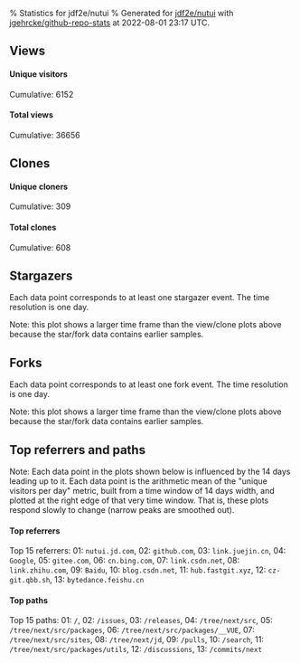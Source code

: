 % Statistics for jdf2e/nutui
% Generated for [jdf2e/nutui](https://github.com/jdf2e/nutui) with [jgehrcke/github-repo-stats](https://github.com/jgehrcke/github-repo-stats) at 2022-08-01 23:17 UTC.


## Views

#### Unique visitors
<div id="chart_views_unique" class="full-width-chart"></div>

Cumulative: 6152

#### Total views
<div id="chart_views_total" class="full-width-chart"></div>

Cumulative: 36656

<div class="pagebreak-for-print"> </div>

## Clones

#### Unique cloners
<div id="chart_clones_unique" class="full-width-chart"></div>

Cumulative: 309

#### Total clones
<div id="chart_clones_total" class="full-width-chart"></div>

Cumulative: 608



<div class="pagebreak-for-print"> </div>



## Stargazers

Each data point corresponds to at least one stargazer event.
The time resolution is one day.

<div id="chart_stargazers" class="full-width-chart"></div>


Note: this plot shows a larger time frame than the view/clone plots above because the star/fork data contains earlier samples.



## Forks

Each data point corresponds to at least one fork event.
The time resolution is one day.

<div id="chart_forks" class="full-width-chart"></div>


Note: this plot shows a larger time frame than the view/clone plots above because the star/fork data contains earlier samples.



<div class="pagebreak-for-print"> </div>



## Top referrers and paths


Note: Each data point in the plots shown below is influenced by the 14 days
leading up to it. Each data point is the arithmetic mean of the "unique
visitors per day" metric, built from a time window of 14 days width, and
plotted at the right edge of that very time window. That is, these plots
respond slowly to change (narrow peaks are smoothed out).




#### Top referrers


<div id="chart_referrers_top_n_alltime" class="full-width-chart"></div>

Top 15 referrers: 01: `nutui.jd.com`, 02: `github.com`, 03: `link.juejin.cn`, 04: `Google`, 05: `gitee.com`, 06: `cn.bing.com`, 07: `link.csdn.net`, 08: `link.zhihu.com`, 09: `Baidu`, 10: `blog.csdn.net`, 11: `hub.fastgit.xyz`, 12: `cz-git.qbb.sh`, 13: `bytedance.feishu.cn`





#### Top paths


<div id="chart_paths_top_n_alltime" class="full-width-chart"></div>

Top 15 paths: 01: `/`, 02: `/issues`, 03: `/releases`, 04: `/tree/next/src`, 05: `/tree/next/src/packages`, 06: `/tree/next/src/packages/__VUE`, 07: `/tree/next/src/sites`, 08: `/tree/next/jd`, 09: `/pulls`, 10: `/search`, 11: `/tree/next/src/packages/utils`, 12: `/discussions`, 13: `/commits/next`


<script type="text/javascript">
    vegaEmbed('#chart_views_unique', {"$schema": "https://vega.github.io/schema/vega-lite/v4.17.0.json", "config": {"arc": {"fill": "#1b1e23"}, "area": {"fill": "#1b1e23"}, "axisBottom": {"domainColor": "#a9b4c4", "gridColor": "#a9b4c4", "labelColor": "#1b1e23", "labelFont": "relative-mono-11-pitch-pro, Menlo, monospace", "tickColor": "#a9b4c4", "titleColor": "#1b1e23", "titleFont": "relative-mono-11-pitch-pro, Menlo, monospace"}, "axisLeft": {"domainColor": "#a9b4c4", "gridColor": "#a9b4c4", "labelColor": "#1b1e23", "labelFont": "relative-mono-11-pitch-pro, Menlo, monospace", "tickColor": "#a9b4c4", "titleColor": "#1b1e23", "titleFont": "relative-mono-11-pitch-pro, Menlo, monospace"}, "axisX": {"grid": false}, "axisY": {"grid": false, "labelBound": true}, "background": "#FFFFFF", "group": {"fill": "#FFFFFF"}, "header": {"fontWeight": 400, "labelFont": "relative-mono-11-pitch-pro, Menlo, monospace", "titleFont": "relative-mono-11-pitch-pro, Menlo, monospace"}, "legend": {"labelFont": "relative-mono-11-pitch-pro, Menlo, monospace", "symbolSize": 200, "symbolType": "circle", "titleFont": "relative-mono-11-pitch-pro, Menlo, monospace"}, "line": {"color": "#1b1e23", "stroke": "#1b1e23"}, "path": {"stroke": "#1b1e23"}, "point": {"color": "#1b1e23", "cursor": "pointer", "filled": true, "size": 20}, "range": {"category": ["#85a2f7", "#ea9755", "#7eb36a", "#f07071", "#bc85d9", "#e587b6", "#a9b4c4", "#d4c05e", "#64b9c4"]}, "style": {"bar": {"fill": "#1b1e23"}, "text": {"font": "relative-mono-11-pitch-pro, Menlo, monospace", "fontWeight": 400}}, "symbol": {"shape": "circle"}, "title": {"anchor": "start", "font": "relative-mono-11-pitch-pro, Menlo, monospace", "fontWeight": 400}, "trail": {"color": "#1b1e23", "stroke": "#1b1e23"}, "view": {"stroke": null}}, "data": {"name": "data-91d781227866bc25db3eaa0a42acad6d"}, "datasets": {"data-91d781227866bc25db3eaa0a42acad6d": [{"time": "2022-06-27T00:00:00+00:00", "views_total": 204, "views_unique": 31}, {"time": "2022-06-28T00:00:00+00:00", "views_total": 1224, "views_unique": 213}, {"time": "2022-06-29T00:00:00+00:00", "views_total": 1318, "views_unique": 231}, {"time": "2022-06-30T00:00:00+00:00", "views_total": 1335, "views_unique": 197}, {"time": "2022-07-01T00:00:00+00:00", "views_total": 1450, "views_unique": 193}, {"time": "2022-07-02T00:00:00+00:00", "views_total": 494, "views_unique": 78}, {"time": "2022-07-03T00:00:00+00:00", "views_total": 302, "views_unique": 62}, {"time": "2022-07-04T00:00:00+00:00", "views_total": 1313, "views_unique": 237}, {"time": "2022-07-05T00:00:00+00:00", "views_total": 950, "views_unique": 208}, {"time": "2022-07-06T00:00:00+00:00", "views_total": 1235, "views_unique": 191}, {"time": "2022-07-07T00:00:00+00:00", "views_total": 981, "views_unique": 176}, {"time": "2022-07-08T00:00:00+00:00", "views_total": 1425, "views_unique": 196}, {"time": "2022-07-09T00:00:00+00:00", "views_total": 353, "views_unique": 74}, {"time": "2022-07-10T00:00:00+00:00", "views_total": 381, "views_unique": 74}, {"time": "2022-07-11T00:00:00+00:00", "views_total": 1708, "views_unique": 212}, {"time": "2022-07-12T00:00:00+00:00", "views_total": 1497, "views_unique": 251}, {"time": "2022-07-13T00:00:00+00:00", "views_total": 1026, "views_unique": 196}, {"time": "2022-07-14T00:00:00+00:00", "views_total": 1598, "views_unique": 186}, {"time": "2022-07-15T00:00:00+00:00", "views_total": 1069, "views_unique": 201}, {"time": "2022-07-16T00:00:00+00:00", "views_total": 463, "views_unique": 83}, {"time": "2022-07-17T00:00:00+00:00", "views_total": 385, "views_unique": 81}, {"time": "2022-07-18T00:00:00+00:00", "views_total": 1041, "views_unique": 213}, {"time": "2022-07-19T00:00:00+00:00", "views_total": 1476, "views_unique": 223}, {"time": "2022-07-20T00:00:00+00:00", "views_total": 1089, "views_unique": 198}, {"time": "2022-07-21T00:00:00+00:00", "views_total": 1595, "views_unique": 251}, {"time": "2022-07-22T00:00:00+00:00", "views_total": 1156, "views_unique": 203}, {"time": "2022-07-23T00:00:00+00:00", "views_total": 443, "views_unique": 81}, {"time": "2022-07-24T00:00:00+00:00", "views_total": 292, "views_unique": 55}, {"time": "2022-07-25T00:00:00+00:00", "views_total": 1214, "views_unique": 222}, {"time": "2022-07-26T00:00:00+00:00", "views_total": 1561, "views_unique": 257}, {"time": "2022-07-27T00:00:00+00:00", "views_total": 1044, "views_unique": 226}, {"time": "2022-07-28T00:00:00+00:00", "views_total": 1249, "views_unique": 223}, {"time": "2022-07-29T00:00:00+00:00", "views_total": 1214, "views_unique": 216}, {"time": "2022-07-30T00:00:00+00:00", "views_total": 416, "views_unique": 92}, {"time": "2022-07-31T00:00:00+00:00", "views_total": 386, "views_unique": 85}, {"time": "2022-08-01T00:00:00+00:00", "views_total": 1769, "views_unique": 236}]}, "encoding": {"tooltip": [{"field": "views_unique", "format": ".1f", "title": "views (u)", "type": "quantitative"}, {"field": "time", "format": "%B %e, %Y", "title": "date", "type": "temporal"}], "x": {"axis": {"labelAngle": 25}, "field": "time", "scale": {"domain": ["2022-06-27", "2022-08-01"]}, "timeUnit": "yearmonthdate", "title": "date", "type": "temporal"}, "y": {"axis": {"values": [1, 10, 50, 100, 500, 1000, 5000, 10000]}, "field": "views_unique", "scale": {"domain": [0, 282.70000000000005], "type": "symlog", "zero": true}, "title": "unique views per day", "type": "quantitative"}}, "height": 200, "mark": {"point": true, "type": "line"}, "padding": 10, "width": "container"}, {"actions": false, "renderer": "svg"}).catch(console.error);
vegaEmbed('#chart_views_total', {"$schema": "https://vega.github.io/schema/vega-lite/v4.17.0.json", "config": {"arc": {"fill": "#1b1e23"}, "area": {"fill": "#1b1e23"}, "axisBottom": {"domainColor": "#a9b4c4", "gridColor": "#a9b4c4", "labelColor": "#1b1e23", "labelFont": "relative-mono-11-pitch-pro, Menlo, monospace", "tickColor": "#a9b4c4", "titleColor": "#1b1e23", "titleFont": "relative-mono-11-pitch-pro, Menlo, monospace"}, "axisLeft": {"domainColor": "#a9b4c4", "gridColor": "#a9b4c4", "labelColor": "#1b1e23", "labelFont": "relative-mono-11-pitch-pro, Menlo, monospace", "tickColor": "#a9b4c4", "titleColor": "#1b1e23", "titleFont": "relative-mono-11-pitch-pro, Menlo, monospace"}, "axisX": {"grid": false}, "axisY": {"grid": false, "labelBound": true}, "background": "#FFFFFF", "group": {"fill": "#FFFFFF"}, "header": {"fontWeight": 400, "labelFont": "relative-mono-11-pitch-pro, Menlo, monospace", "titleFont": "relative-mono-11-pitch-pro, Menlo, monospace"}, "legend": {"labelFont": "relative-mono-11-pitch-pro, Menlo, monospace", "symbolSize": 200, "symbolType": "circle", "titleFont": "relative-mono-11-pitch-pro, Menlo, monospace"}, "line": {"color": "#1b1e23", "stroke": "#1b1e23"}, "path": {"stroke": "#1b1e23"}, "point": {"color": "#1b1e23", "cursor": "pointer", "filled": true, "size": 20}, "range": {"category": ["#85a2f7", "#ea9755", "#7eb36a", "#f07071", "#bc85d9", "#e587b6", "#a9b4c4", "#d4c05e", "#64b9c4"]}, "style": {"bar": {"fill": "#1b1e23"}, "text": {"font": "relative-mono-11-pitch-pro, Menlo, monospace", "fontWeight": 400}}, "symbol": {"shape": "circle"}, "title": {"anchor": "start", "font": "relative-mono-11-pitch-pro, Menlo, monospace", "fontWeight": 400}, "trail": {"color": "#1b1e23", "stroke": "#1b1e23"}, "view": {"stroke": null}}, "data": {"name": "data-91d781227866bc25db3eaa0a42acad6d"}, "datasets": {"data-91d781227866bc25db3eaa0a42acad6d": [{"time": "2022-06-27T00:00:00+00:00", "views_total": 204, "views_unique": 31}, {"time": "2022-06-28T00:00:00+00:00", "views_total": 1224, "views_unique": 213}, {"time": "2022-06-29T00:00:00+00:00", "views_total": 1318, "views_unique": 231}, {"time": "2022-06-30T00:00:00+00:00", "views_total": 1335, "views_unique": 197}, {"time": "2022-07-01T00:00:00+00:00", "views_total": 1450, "views_unique": 193}, {"time": "2022-07-02T00:00:00+00:00", "views_total": 494, "views_unique": 78}, {"time": "2022-07-03T00:00:00+00:00", "views_total": 302, "views_unique": 62}, {"time": "2022-07-04T00:00:00+00:00", "views_total": 1313, "views_unique": 237}, {"time": "2022-07-05T00:00:00+00:00", "views_total": 950, "views_unique": 208}, {"time": "2022-07-06T00:00:00+00:00", "views_total": 1235, "views_unique": 191}, {"time": "2022-07-07T00:00:00+00:00", "views_total": 981, "views_unique": 176}, {"time": "2022-07-08T00:00:00+00:00", "views_total": 1425, "views_unique": 196}, {"time": "2022-07-09T00:00:00+00:00", "views_total": 353, "views_unique": 74}, {"time": "2022-07-10T00:00:00+00:00", "views_total": 381, "views_unique": 74}, {"time": "2022-07-11T00:00:00+00:00", "views_total": 1708, "views_unique": 212}, {"time": "2022-07-12T00:00:00+00:00", "views_total": 1497, "views_unique": 251}, {"time": "2022-07-13T00:00:00+00:00", "views_total": 1026, "views_unique": 196}, {"time": "2022-07-14T00:00:00+00:00", "views_total": 1598, "views_unique": 186}, {"time": "2022-07-15T00:00:00+00:00", "views_total": 1069, "views_unique": 201}, {"time": "2022-07-16T00:00:00+00:00", "views_total": 463, "views_unique": 83}, {"time": "2022-07-17T00:00:00+00:00", "views_total": 385, "views_unique": 81}, {"time": "2022-07-18T00:00:00+00:00", "views_total": 1041, "views_unique": 213}, {"time": "2022-07-19T00:00:00+00:00", "views_total": 1476, "views_unique": 223}, {"time": "2022-07-20T00:00:00+00:00", "views_total": 1089, "views_unique": 198}, {"time": "2022-07-21T00:00:00+00:00", "views_total": 1595, "views_unique": 251}, {"time": "2022-07-22T00:00:00+00:00", "views_total": 1156, "views_unique": 203}, {"time": "2022-07-23T00:00:00+00:00", "views_total": 443, "views_unique": 81}, {"time": "2022-07-24T00:00:00+00:00", "views_total": 292, "views_unique": 55}, {"time": "2022-07-25T00:00:00+00:00", "views_total": 1214, "views_unique": 222}, {"time": "2022-07-26T00:00:00+00:00", "views_total": 1561, "views_unique": 257}, {"time": "2022-07-27T00:00:00+00:00", "views_total": 1044, "views_unique": 226}, {"time": "2022-07-28T00:00:00+00:00", "views_total": 1249, "views_unique": 223}, {"time": "2022-07-29T00:00:00+00:00", "views_total": 1214, "views_unique": 216}, {"time": "2022-07-30T00:00:00+00:00", "views_total": 416, "views_unique": 92}, {"time": "2022-07-31T00:00:00+00:00", "views_total": 386, "views_unique": 85}, {"time": "2022-08-01T00:00:00+00:00", "views_total": 1769, "views_unique": 236}]}, "encoding": {"tooltip": [{"field": "views_total", "format": ".1f", "title": "views (t)", "type": "quantitative"}, {"field": "time", "format": "%B %e, %Y", "title": "date", "type": "temporal"}], "x": {"axis": {"labelAngle": 25}, "field": "time", "scale": {"domain": ["2022-06-27", "2022-08-01"]}, "timeUnit": "yearmonthdate", "title": "date", "type": "temporal"}, "y": {"axis": {"values": [1, 10, 50, 100, 500, 1000, 5000, 10000]}, "field": "views_total", "scale": {"domain": [0, 1945.9], "type": "symlog", "zero": true}, "title": "total views per day", "type": "quantitative"}}, "height": 200, "mark": {"point": true, "type": "line"}, "padding": 10, "width": "container"}, {"actions": false, "renderer": "svg"}).catch(console.error);
vegaEmbed('#chart_clones_unique', {"$schema": "https://vega.github.io/schema/vega-lite/v4.17.0.json", "config": {"arc": {"fill": "#1b1e23"}, "area": {"fill": "#1b1e23"}, "axisBottom": {"domainColor": "#a9b4c4", "gridColor": "#a9b4c4", "labelColor": "#1b1e23", "labelFont": "relative-mono-11-pitch-pro, Menlo, monospace", "tickColor": "#a9b4c4", "titleColor": "#1b1e23", "titleFont": "relative-mono-11-pitch-pro, Menlo, monospace"}, "axisLeft": {"domainColor": "#a9b4c4", "gridColor": "#a9b4c4", "labelColor": "#1b1e23", "labelFont": "relative-mono-11-pitch-pro, Menlo, monospace", "tickColor": "#a9b4c4", "titleColor": "#1b1e23", "titleFont": "relative-mono-11-pitch-pro, Menlo, monospace"}, "axisX": {"grid": false}, "axisY": {"grid": false, "labelBound": true}, "background": "#FFFFFF", "group": {"fill": "#FFFFFF"}, "header": {"fontWeight": 400, "labelFont": "relative-mono-11-pitch-pro, Menlo, monospace", "titleFont": "relative-mono-11-pitch-pro, Menlo, monospace"}, "legend": {"labelFont": "relative-mono-11-pitch-pro, Menlo, monospace", "symbolSize": 200, "symbolType": "circle", "titleFont": "relative-mono-11-pitch-pro, Menlo, monospace"}, "line": {"color": "#1b1e23", "stroke": "#1b1e23"}, "path": {"stroke": "#1b1e23"}, "point": {"color": "#1b1e23", "cursor": "pointer", "filled": true, "size": 20}, "range": {"category": ["#85a2f7", "#ea9755", "#7eb36a", "#f07071", "#bc85d9", "#e587b6", "#a9b4c4", "#d4c05e", "#64b9c4"]}, "style": {"bar": {"fill": "#1b1e23"}, "text": {"font": "relative-mono-11-pitch-pro, Menlo, monospace", "fontWeight": 400}}, "symbol": {"shape": "circle"}, "title": {"anchor": "start", "font": "relative-mono-11-pitch-pro, Menlo, monospace", "fontWeight": 400}, "trail": {"color": "#1b1e23", "stroke": "#1b1e23"}, "view": {"stroke": null}}, "data": {"name": "data-227f79674ad8ca941acbcc4397d3d3d9"}, "datasets": {"data-227f79674ad8ca941acbcc4397d3d3d9": [{"clones_total": 14, "clones_unique": 7, "time": "2022-06-27T00:00:00+00:00"}, {"clones_total": 14, "clones_unique": 11, "time": "2022-06-28T00:00:00+00:00"}, {"clones_total": 11, "clones_unique": 8, "time": "2022-06-29T00:00:00+00:00"}, {"clones_total": 24, "clones_unique": 16, "time": "2022-06-30T00:00:00+00:00"}, {"clones_total": 16, "clones_unique": 5, "time": "2022-07-01T00:00:00+00:00"}, {"clones_total": 0, "clones_unique": 0, "time": "2022-07-02T00:00:00+00:00"}, {"clones_total": 10, "clones_unique": 7, "time": "2022-07-03T00:00:00+00:00"}, {"clones_total": 18, "clones_unique": 9, "time": "2022-07-04T00:00:00+00:00"}, {"clones_total": 3, "clones_unique": 3, "time": "2022-07-05T00:00:00+00:00"}, {"clones_total": 19, "clones_unique": 9, "time": "2022-07-06T00:00:00+00:00"}, {"clones_total": 24, "clones_unique": 13, "time": "2022-07-07T00:00:00+00:00"}, {"clones_total": 33, "clones_unique": 16, "time": "2022-07-08T00:00:00+00:00"}, {"clones_total": 3, "clones_unique": 3, "time": "2022-07-09T00:00:00+00:00"}, {"clones_total": 3, "clones_unique": 3, "time": "2022-07-10T00:00:00+00:00"}, {"clones_total": 35, "clones_unique": 13, "time": "2022-07-11T00:00:00+00:00"}, {"clones_total": 15, "clones_unique": 8, "time": "2022-07-12T00:00:00+00:00"}, {"clones_total": 4, "clones_unique": 4, "time": "2022-07-13T00:00:00+00:00"}, {"clones_total": 14, "clones_unique": 11, "time": "2022-07-14T00:00:00+00:00"}, {"clones_total": 5, "clones_unique": 5, "time": "2022-07-15T00:00:00+00:00"}, {"clones_total": 8, "clones_unique": 8, "time": "2022-07-16T00:00:00+00:00"}, {"clones_total": 6, "clones_unique": 6, "time": "2022-07-17T00:00:00+00:00"}, {"clones_total": 25, "clones_unique": 15, "time": "2022-07-18T00:00:00+00:00"}, {"clones_total": 7, "clones_unique": 7, "time": "2022-07-19T00:00:00+00:00"}, {"clones_total": 21, "clones_unique": 14, "time": "2022-07-20T00:00:00+00:00"}, {"clones_total": 19, "clones_unique": 11, "time": "2022-07-21T00:00:00+00:00"}, {"clones_total": 6, "clones_unique": 5, "time": "2022-07-22T00:00:00+00:00"}, {"clones_total": 2, "clones_unique": 2, "time": "2022-07-23T00:00:00+00:00"}, {"clones_total": 6, "clones_unique": 5, "time": "2022-07-24T00:00:00+00:00"}, {"clones_total": 37, "clones_unique": 16, "time": "2022-07-25T00:00:00+00:00"}, {"clones_total": 12, "clones_unique": 9, "time": "2022-07-26T00:00:00+00:00"}, {"clones_total": 24, "clones_unique": 10, "time": "2022-07-27T00:00:00+00:00"}, {"clones_total": 44, "clones_unique": 17, "time": "2022-07-28T00:00:00+00:00"}, {"clones_total": 19, "clones_unique": 7, "time": "2022-07-29T00:00:00+00:00"}, {"clones_total": 4, "clones_unique": 4, "time": "2022-07-30T00:00:00+00:00"}, {"clones_total": 18, "clones_unique": 9, "time": "2022-07-31T00:00:00+00:00"}, {"clones_total": 85, "clones_unique": 13, "time": "2022-08-01T00:00:00+00:00"}]}, "encoding": {"tooltip": [{"field": "clones_unique", "format": ".1f", "title": "clones (u)", "type": "quantitative"}, {"field": "time", "format": "%B %e, %Y", "title": "date", "type": "temporal"}], "x": {"axis": {"labelAngle": 25}, "field": "time", "scale": {"domain": ["2022-06-27", "2022-08-01"]}, "timeUnit": "yearmonthdate", "title": "date", "type": "temporal"}, "y": {"axis": {}, "field": "clones_unique", "scale": {"domain": [0, 18.700000000000003], "type": "linear", "zero": true}, "title": "unique clones per day", "type": "quantitative"}}, "height": 200, "mark": {"point": true, "type": "line"}, "padding": 10, "width": "container"}, {"actions": false, "renderer": "svg"}).catch(console.error);
vegaEmbed('#chart_clones_total', {"$schema": "https://vega.github.io/schema/vega-lite/v4.17.0.json", "config": {"arc": {"fill": "#1b1e23"}, "area": {"fill": "#1b1e23"}, "axisBottom": {"domainColor": "#a9b4c4", "gridColor": "#a9b4c4", "labelColor": "#1b1e23", "labelFont": "relative-mono-11-pitch-pro, Menlo, monospace", "tickColor": "#a9b4c4", "titleColor": "#1b1e23", "titleFont": "relative-mono-11-pitch-pro, Menlo, monospace"}, "axisLeft": {"domainColor": "#a9b4c4", "gridColor": "#a9b4c4", "labelColor": "#1b1e23", "labelFont": "relative-mono-11-pitch-pro, Menlo, monospace", "tickColor": "#a9b4c4", "titleColor": "#1b1e23", "titleFont": "relative-mono-11-pitch-pro, Menlo, monospace"}, "axisX": {"grid": false}, "axisY": {"grid": false, "labelBound": true}, "background": "#FFFFFF", "group": {"fill": "#FFFFFF"}, "header": {"fontWeight": 400, "labelFont": "relative-mono-11-pitch-pro, Menlo, monospace", "titleFont": "relative-mono-11-pitch-pro, Menlo, monospace"}, "legend": {"labelFont": "relative-mono-11-pitch-pro, Menlo, monospace", "symbolSize": 200, "symbolType": "circle", "titleFont": "relative-mono-11-pitch-pro, Menlo, monospace"}, "line": {"color": "#1b1e23", "stroke": "#1b1e23"}, "path": {"stroke": "#1b1e23"}, "point": {"color": "#1b1e23", "cursor": "pointer", "filled": true, "size": 20}, "range": {"category": ["#85a2f7", "#ea9755", "#7eb36a", "#f07071", "#bc85d9", "#e587b6", "#a9b4c4", "#d4c05e", "#64b9c4"]}, "style": {"bar": {"fill": "#1b1e23"}, "text": {"font": "relative-mono-11-pitch-pro, Menlo, monospace", "fontWeight": 400}}, "symbol": {"shape": "circle"}, "title": {"anchor": "start", "font": "relative-mono-11-pitch-pro, Menlo, monospace", "fontWeight": 400}, "trail": {"color": "#1b1e23", "stroke": "#1b1e23"}, "view": {"stroke": null}}, "data": {"name": "data-227f79674ad8ca941acbcc4397d3d3d9"}, "datasets": {"data-227f79674ad8ca941acbcc4397d3d3d9": [{"clones_total": 14, "clones_unique": 7, "time": "2022-06-27T00:00:00+00:00"}, {"clones_total": 14, "clones_unique": 11, "time": "2022-06-28T00:00:00+00:00"}, {"clones_total": 11, "clones_unique": 8, "time": "2022-06-29T00:00:00+00:00"}, {"clones_total": 24, "clones_unique": 16, "time": "2022-06-30T00:00:00+00:00"}, {"clones_total": 16, "clones_unique": 5, "time": "2022-07-01T00:00:00+00:00"}, {"clones_total": 0, "clones_unique": 0, "time": "2022-07-02T00:00:00+00:00"}, {"clones_total": 10, "clones_unique": 7, "time": "2022-07-03T00:00:00+00:00"}, {"clones_total": 18, "clones_unique": 9, "time": "2022-07-04T00:00:00+00:00"}, {"clones_total": 3, "clones_unique": 3, "time": "2022-07-05T00:00:00+00:00"}, {"clones_total": 19, "clones_unique": 9, "time": "2022-07-06T00:00:00+00:00"}, {"clones_total": 24, "clones_unique": 13, "time": "2022-07-07T00:00:00+00:00"}, {"clones_total": 33, "clones_unique": 16, "time": "2022-07-08T00:00:00+00:00"}, {"clones_total": 3, "clones_unique": 3, "time": "2022-07-09T00:00:00+00:00"}, {"clones_total": 3, "clones_unique": 3, "time": "2022-07-10T00:00:00+00:00"}, {"clones_total": 35, "clones_unique": 13, "time": "2022-07-11T00:00:00+00:00"}, {"clones_total": 15, "clones_unique": 8, "time": "2022-07-12T00:00:00+00:00"}, {"clones_total": 4, "clones_unique": 4, "time": "2022-07-13T00:00:00+00:00"}, {"clones_total": 14, "clones_unique": 11, "time": "2022-07-14T00:00:00+00:00"}, {"clones_total": 5, "clones_unique": 5, "time": "2022-07-15T00:00:00+00:00"}, {"clones_total": 8, "clones_unique": 8, "time": "2022-07-16T00:00:00+00:00"}, {"clones_total": 6, "clones_unique": 6, "time": "2022-07-17T00:00:00+00:00"}, {"clones_total": 25, "clones_unique": 15, "time": "2022-07-18T00:00:00+00:00"}, {"clones_total": 7, "clones_unique": 7, "time": "2022-07-19T00:00:00+00:00"}, {"clones_total": 21, "clones_unique": 14, "time": "2022-07-20T00:00:00+00:00"}, {"clones_total": 19, "clones_unique": 11, "time": "2022-07-21T00:00:00+00:00"}, {"clones_total": 6, "clones_unique": 5, "time": "2022-07-22T00:00:00+00:00"}, {"clones_total": 2, "clones_unique": 2, "time": "2022-07-23T00:00:00+00:00"}, {"clones_total": 6, "clones_unique": 5, "time": "2022-07-24T00:00:00+00:00"}, {"clones_total": 37, "clones_unique": 16, "time": "2022-07-25T00:00:00+00:00"}, {"clones_total": 12, "clones_unique": 9, "time": "2022-07-26T00:00:00+00:00"}, {"clones_total": 24, "clones_unique": 10, "time": "2022-07-27T00:00:00+00:00"}, {"clones_total": 44, "clones_unique": 17, "time": "2022-07-28T00:00:00+00:00"}, {"clones_total": 19, "clones_unique": 7, "time": "2022-07-29T00:00:00+00:00"}, {"clones_total": 4, "clones_unique": 4, "time": "2022-07-30T00:00:00+00:00"}, {"clones_total": 18, "clones_unique": 9, "time": "2022-07-31T00:00:00+00:00"}, {"clones_total": 85, "clones_unique": 13, "time": "2022-08-01T00:00:00+00:00"}]}, "encoding": {"tooltip": [{"field": "clones_total", "format": ".1f", "title": "clones (t)", "type": "quantitative"}, {"field": "time", "format": "%B %e, %Y", "title": "date", "type": "temporal"}], "x": {"axis": {"labelAngle": 25}, "field": "time", "scale": {"domain": ["2022-06-27", "2022-08-01"]}, "timeUnit": "yearmonthdate", "title": "date", "type": "temporal"}, "y": {"axis": {}, "field": "clones_total", "scale": {"domain": [0, 93.50000000000001], "type": "linear", "zero": true}, "title": "total clones per day", "type": "quantitative"}}, "height": 200, "mark": {"point": true, "type": "line"}, "padding": 10, "width": "container"}, {"actions": false, "renderer": "svg"}).catch(console.error);
vegaEmbed('#chart_stargazers', {"$schema": "https://vega.github.io/schema/vega-lite/v4.17.0.json", "config": {"arc": {"fill": "#1b1e23"}, "area": {"fill": "#1b1e23"}, "axisBottom": {"domainColor": "#a9b4c4", "gridColor": "#a9b4c4", "labelColor": "#1b1e23", "labelFont": "relative-mono-11-pitch-pro, Menlo, monospace", "tickColor": "#a9b4c4", "titleColor": "#1b1e23", "titleFont": "relative-mono-11-pitch-pro, Menlo, monospace"}, "axisLeft": {"domainColor": "#a9b4c4", "gridColor": "#a9b4c4", "labelColor": "#1b1e23", "labelFont": "relative-mono-11-pitch-pro, Menlo, monospace", "tickColor": "#a9b4c4", "titleColor": "#1b1e23", "titleFont": "relative-mono-11-pitch-pro, Menlo, monospace"}, "axisX": {"grid": false}, "axisY": {"grid": false}, "background": "#FFFFFF", "group": {"fill": "#FFFFFF"}, "header": {"fontWeight": 400, "labelFont": "relative-mono-11-pitch-pro, Menlo, monospace", "titleFont": "relative-mono-11-pitch-pro, Menlo, monospace"}, "legend": {"labelFont": "relative-mono-11-pitch-pro, Menlo, monospace", "symbolSize": 200, "symbolType": "circle", "titleFont": "relative-mono-11-pitch-pro, Menlo, monospace"}, "line": {"color": "#1b1e23", "stroke": "#1b1e23"}, "path": {"stroke": "#1b1e23"}, "point": {"color": "#1b1e23", "cursor": "pointer", "filled": true, "size": 50}, "range": {"category": ["#85a2f7", "#ea9755", "#7eb36a", "#f07071", "#bc85d9", "#e587b6", "#a9b4c4", "#d4c05e", "#64b9c4"]}, "style": {"bar": {"fill": "#1b1e23"}, "text": {"font": "relative-mono-11-pitch-pro, Menlo, monospace", "fontWeight": 400}}, "symbol": {"shape": "circle"}, "title": {"anchor": "start", "font": "relative-mono-11-pitch-pro, Menlo, monospace", "fontWeight": 400}, "trail": {"color": "#1b1e23", "stroke": "#1b1e23"}, "view": {"stroke": null}}, "data": {"name": "data-7ec855ff69382836924d1592bebf89c7"}, "datasets": {"data-7ec855ff69382836924d1592bebf89c7": [{"stars_cumulative": 4.0, "time": "2018-01-22T00:00:00+00:00"}, {"stars_cumulative": 5.0, "time": "2018-02-07T12:00:00+00:00"}, {"stars_cumulative": 6.0, "time": "2018-03-12T12:00:00+00:00"}, {"stars_cumulative": 9.0, "time": "2018-03-29T00:00:00+00:00"}, {"stars_cumulative": 19.0, "time": "2018-05-01T00:00:00+00:00"}, {"stars_cumulative": 42.0, "time": "2018-05-17T12:00:00+00:00"}, {"stars_cumulative": 45.0, "time": "2018-06-03T00:00:00+00:00"}, {"stars_cumulative": 49.0, "time": "2018-06-19T12:00:00+00:00"}, {"stars_cumulative": 55.0, "time": "2018-07-06T00:00:00+00:00"}, {"stars_cumulative": 63.0, "time": "2018-07-22T12:00:00+00:00"}, {"stars_cumulative": 74.0, "time": "2018-08-08T00:00:00+00:00"}, {"stars_cumulative": 78.0, "time": "2018-08-24T12:00:00+00:00"}, {"stars_cumulative": 81.0, "time": "2018-09-10T00:00:00+00:00"}, {"stars_cumulative": 86.0, "time": "2018-09-26T12:00:00+00:00"}, {"stars_cumulative": 90.0, "time": "2018-10-13T00:00:00+00:00"}, {"stars_cumulative": 95.0, "time": "2018-10-29T12:00:00+00:00"}, {"stars_cumulative": 98.0, "time": "2018-11-15T00:00:00+00:00"}, {"stars_cumulative": 103.0, "time": "2018-12-01T12:00:00+00:00"}, {"stars_cumulative": 108.0, "time": "2018-12-18T00:00:00+00:00"}, {"stars_cumulative": 126.0, "time": "2019-01-03T12:00:00+00:00"}, {"stars_cumulative": 131.0, "time": "2019-01-20T00:00:00+00:00"}, {"stars_cumulative": 160.0, "time": "2019-02-05T12:00:00+00:00"}, {"stars_cumulative": 341.0, "time": "2019-02-22T00:00:00+00:00"}, {"stars_cumulative": 604.0, "time": "2019-03-10T12:00:00+00:00"}, {"stars_cumulative": 760.0, "time": "2019-03-27T00:00:00+00:00"}, {"stars_cumulative": 894.0, "time": "2019-04-12T12:00:00+00:00"}, {"stars_cumulative": 975.0, "time": "2019-04-29T00:00:00+00:00"}, {"stars_cumulative": 1027.0, "time": "2019-05-15T12:00:00+00:00"}, {"stars_cumulative": 1076.0, "time": "2019-06-01T00:00:00+00:00"}, {"stars_cumulative": 1122.0, "time": "2019-06-17T12:00:00+00:00"}, {"stars_cumulative": 1148.0, "time": "2019-07-04T00:00:00+00:00"}, {"stars_cumulative": 1181.0, "time": "2019-07-20T12:00:00+00:00"}, {"stars_cumulative": 1214.0, "time": "2019-08-06T00:00:00+00:00"}, {"stars_cumulative": 1236.0, "time": "2019-08-22T12:00:00+00:00"}, {"stars_cumulative": 1262.0, "time": "2019-09-08T00:00:00+00:00"}, {"stars_cumulative": 1278.0, "time": "2019-09-24T12:00:00+00:00"}, {"stars_cumulative": 1301.0, "time": "2019-10-11T00:00:00+00:00"}, {"stars_cumulative": 1327.0, "time": "2019-10-27T12:00:00+00:00"}, {"stars_cumulative": 1361.0, "time": "2019-11-13T00:00:00+00:00"}, {"stars_cumulative": 1385.0, "time": "2019-11-29T12:00:00+00:00"}, {"stars_cumulative": 1414.0, "time": "2019-12-16T00:00:00+00:00"}, {"stars_cumulative": 1467.0, "time": "2020-01-01T12:00:00+00:00"}, {"stars_cumulative": 1481.0, "time": "2020-01-18T00:00:00+00:00"}, {"stars_cumulative": 1496.0, "time": "2020-02-03T12:00:00+00:00"}, {"stars_cumulative": 1556.0, "time": "2020-02-20T00:00:00+00:00"}, {"stars_cumulative": 1591.0, "time": "2020-03-07T12:00:00+00:00"}, {"stars_cumulative": 1641.0, "time": "2020-03-24T00:00:00+00:00"}, {"stars_cumulative": 1673.0, "time": "2020-04-09T12:00:00+00:00"}, {"stars_cumulative": 1725.0, "time": "2020-04-26T00:00:00+00:00"}, {"stars_cumulative": 1838.0, "time": "2020-05-12T12:00:00+00:00"}, {"stars_cumulative": 1880.0, "time": "2020-05-29T00:00:00+00:00"}, {"stars_cumulative": 1907.0, "time": "2020-06-14T12:00:00+00:00"}, {"stars_cumulative": 1960.0, "time": "2020-07-01T00:00:00+00:00"}, {"stars_cumulative": 1992.0, "time": "2020-07-17T12:00:00+00:00"}, {"stars_cumulative": 2076.0, "time": "2020-08-03T00:00:00+00:00"}, {"stars_cumulative": 2175.0, "time": "2020-08-19T12:00:00+00:00"}, {"stars_cumulative": 2201.0, "time": "2020-09-05T00:00:00+00:00"}, {"stars_cumulative": 2243.0, "time": "2020-09-21T12:00:00+00:00"}, {"stars_cumulative": 2267.0, "time": "2020-10-08T00:00:00+00:00"}, {"stars_cumulative": 2290.0, "time": "2020-10-24T12:00:00+00:00"}, {"stars_cumulative": 2312.0, "time": "2020-11-10T00:00:00+00:00"}, {"stars_cumulative": 2337.0, "time": "2020-11-26T12:00:00+00:00"}, {"stars_cumulative": 2352.0, "time": "2020-12-13T00:00:00+00:00"}, {"stars_cumulative": 2369.0, "time": "2020-12-29T12:00:00+00:00"}, {"stars_cumulative": 2386.0, "time": "2021-01-15T00:00:00+00:00"}, {"stars_cumulative": 2398.0, "time": "2021-01-31T12:00:00+00:00"}, {"stars_cumulative": 2649.0, "time": "2021-02-17T00:00:00+00:00"}, {"stars_cumulative": 2721.0, "time": "2021-03-05T12:00:00+00:00"}, {"stars_cumulative": 2880.0, "time": "2021-03-22T00:00:00+00:00"}, {"stars_cumulative": 2956.0, "time": "2021-04-07T12:00:00+00:00"}, {"stars_cumulative": 2993.0, "time": "2021-04-24T00:00:00+00:00"}, {"stars_cumulative": 3025.0, "time": "2021-05-10T12:00:00+00:00"}, {"stars_cumulative": 3069.0, "time": "2021-05-27T00:00:00+00:00"}, {"stars_cumulative": 3127.0, "time": "2021-06-12T12:00:00+00:00"}, {"stars_cumulative": 3227.0, "time": "2021-06-29T00:00:00+00:00"}, {"stars_cumulative": 3348.0, "time": "2021-07-15T12:00:00+00:00"}, {"stars_cumulative": 3399.0, "time": "2021-08-01T00:00:00+00:00"}, {"stars_cumulative": 3469.0, "time": "2021-08-17T12:00:00+00:00"}, {"stars_cumulative": 3515.0, "time": "2021-09-03T00:00:00+00:00"}, {"stars_cumulative": 3545.0, "time": "2021-09-19T12:00:00+00:00"}, {"stars_cumulative": 3590.0, "time": "2021-10-06T00:00:00+00:00"}, {"stars_cumulative": 3635.0, "time": "2021-10-22T12:00:00+00:00"}, {"stars_cumulative": 3721.0, "time": "2021-11-08T00:00:00+00:00"}, {"stars_cumulative": 3776.0, "time": "2021-11-24T12:00:00+00:00"}, {"stars_cumulative": 3827.0, "time": "2021-12-11T00:00:00+00:00"}, {"stars_cumulative": 3894.0, "time": "2021-12-27T12:00:00+00:00"}, {"stars_cumulative": 3970.0, "time": "2022-01-13T00:00:00+00:00"}, {"stars_cumulative": 4000.0, "time": "2022-01-29T12:00:00+00:00"}, {"stars_cumulative": 4045.0, "time": "2022-02-15T00:00:00+00:00"}, {"stars_cumulative": 4101.0, "time": "2022-03-03T12:00:00+00:00"}, {"stars_cumulative": 4150.0, "time": "2022-03-20T00:00:00+00:00"}, {"stars_cumulative": 4215.0, "time": "2022-04-05T12:00:00+00:00"}, {"stars_cumulative": 4258.0, "time": "2022-04-22T00:00:00+00:00"}, {"stars_cumulative": 4326.0, "time": "2022-05-08T12:00:00+00:00"}, {"stars_cumulative": 4399.0, "time": "2022-05-25T00:00:00+00:00"}, {"stars_cumulative": 4460.0, "time": "2022-06-10T12:00:00+00:00"}, {"stars_cumulative": 4513.0, "time": "2022-06-27T00:00:00+00:00"}, {"stars_cumulative": 4566.0, "time": "2022-07-13T12:00:00+00:00"}, {"stars_cumulative": 4576.0, "time": "2022-07-30T00:00:00+00:00"}]}, "encoding": {"tooltip": [{"field": "stars_cumulative", "format": "d", "title": "stars", "type": "quantitative"}, {"field": "time", "format": "%B %e, %Y", "title": "date", "type": "temporal"}], "x": {"axis": {"labelAngle": 25}, "field": "time", "scale": {"domain": ["2018-01-22", "2022-08-01"]}, "timeUnit": "yearmonthdate", "title": "date", "type": "temporal"}, "y": {"field": "stars_cumulative", "scale": {"domain": [0, 5033.6], "zero": true}, "title": "stargazer count (cumulative)", "type": "quantitative"}}, "height": 300, "mark": {"point": true, "type": "line"}, "padding": 10, "width": "container"}, {"actions": false, "renderer": "svg"}).catch(console.error);
vegaEmbed('#chart_forks', {"$schema": "https://vega.github.io/schema/vega-lite/v4.17.0.json", "config": {"arc": {"fill": "#1b1e23"}, "area": {"fill": "#1b1e23"}, "axisBottom": {"domainColor": "#a9b4c4", "gridColor": "#a9b4c4", "labelColor": "#1b1e23", "labelFont": "relative-mono-11-pitch-pro, Menlo, monospace", "tickColor": "#a9b4c4", "titleColor": "#1b1e23", "titleFont": "relative-mono-11-pitch-pro, Menlo, monospace"}, "axisLeft": {"domainColor": "#a9b4c4", "gridColor": "#a9b4c4", "labelColor": "#1b1e23", "labelFont": "relative-mono-11-pitch-pro, Menlo, monospace", "tickColor": "#a9b4c4", "titleColor": "#1b1e23", "titleFont": "relative-mono-11-pitch-pro, Menlo, monospace"}, "axisX": {"grid": false}, "axisY": {"grid": false}, "background": "#FFFFFF", "group": {"fill": "#FFFFFF"}, "header": {"fontWeight": 400, "labelFont": "relative-mono-11-pitch-pro, Menlo, monospace", "titleFont": "relative-mono-11-pitch-pro, Menlo, monospace"}, "legend": {"labelFont": "relative-mono-11-pitch-pro, Menlo, monospace", "symbolSize": 200, "symbolType": "circle", "titleFont": "relative-mono-11-pitch-pro, Menlo, monospace"}, "line": {"color": "#1b1e23", "stroke": "#1b1e23"}, "path": {"stroke": "#1b1e23"}, "point": {"color": "#1b1e23", "cursor": "pointer", "filled": true, "size": 50}, "range": {"category": ["#85a2f7", "#ea9755", "#7eb36a", "#f07071", "#bc85d9", "#e587b6", "#a9b4c4", "#d4c05e", "#64b9c4"]}, "style": {"bar": {"fill": "#1b1e23"}, "text": {"font": "relative-mono-11-pitch-pro, Menlo, monospace", "fontWeight": 400}}, "symbol": {"shape": "circle"}, "title": {"anchor": "start", "font": "relative-mono-11-pitch-pro, Menlo, monospace", "fontWeight": 400}, "trail": {"color": "#1b1e23", "stroke": "#1b1e23"}, "view": {"stroke": null}}, "data": {"name": "data-8465886c7105b9f2add5a24d32cbcf9d"}, "datasets": {"data-8465886c7105b9f2add5a24d32cbcf9d": [{"forks_cumulative": 3.0, "time": "2018-05-29T00:00:00+00:00"}, {"forks_cumulative": 6.0, "time": "2018-06-28T10:00:00+00:00"}, {"forks_cumulative": 7.0, "time": "2018-07-13T15:00:00+00:00"}, {"forks_cumulative": 8.0, "time": "2018-07-28T20:00:00+00:00"}, {"forks_cumulative": 11.0, "time": "2018-08-13T01:00:00+00:00"}, {"forks_cumulative": 16.0, "time": "2018-08-28T06:00:00+00:00"}, {"forks_cumulative": 17.0, "time": "2018-10-12T21:00:00+00:00"}, {"forks_cumulative": 18.0, "time": "2018-12-12T17:00:00+00:00"}, {"forks_cumulative": 19.0, "time": "2018-12-27T22:00:00+00:00"}, {"forks_cumulative": 22.0, "time": "2019-01-12T03:00:00+00:00"}, {"forks_cumulative": 23.0, "time": "2019-01-27T08:00:00+00:00"}, {"forks_cumulative": 26.0, "time": "2019-02-11T13:00:00+00:00"}, {"forks_cumulative": 53.0, "time": "2019-02-26T18:00:00+00:00"}, {"forks_cumulative": 60.0, "time": "2019-03-13T23:00:00+00:00"}, {"forks_cumulative": 71.0, "time": "2019-03-29T04:00:00+00:00"}, {"forks_cumulative": 84.0, "time": "2019-04-13T09:00:00+00:00"}, {"forks_cumulative": 91.0, "time": "2019-04-28T14:00:00+00:00"}, {"forks_cumulative": 95.0, "time": "2019-05-13T19:00:00+00:00"}, {"forks_cumulative": 101.0, "time": "2019-05-29T00:00:00+00:00"}, {"forks_cumulative": 106.0, "time": "2019-06-13T05:00:00+00:00"}, {"forks_cumulative": 115.0, "time": "2019-06-28T10:00:00+00:00"}, {"forks_cumulative": 118.0, "time": "2019-07-13T15:00:00+00:00"}, {"forks_cumulative": 122.0, "time": "2019-07-28T20:00:00+00:00"}, {"forks_cumulative": 126.0, "time": "2019-08-13T01:00:00+00:00"}, {"forks_cumulative": 132.0, "time": "2019-08-28T06:00:00+00:00"}, {"forks_cumulative": 137.0, "time": "2019-09-12T11:00:00+00:00"}, {"forks_cumulative": 139.0, "time": "2019-09-27T16:00:00+00:00"}, {"forks_cumulative": 142.0, "time": "2019-10-12T21:00:00+00:00"}, {"forks_cumulative": 147.0, "time": "2019-10-28T02:00:00+00:00"}, {"forks_cumulative": 151.0, "time": "2019-11-12T07:00:00+00:00"}, {"forks_cumulative": 158.0, "time": "2019-11-27T12:00:00+00:00"}, {"forks_cumulative": 159.0, "time": "2019-12-12T17:00:00+00:00"}, {"forks_cumulative": 168.0, "time": "2019-12-27T22:00:00+00:00"}, {"forks_cumulative": 169.0, "time": "2020-01-12T03:00:00+00:00"}, {"forks_cumulative": 172.0, "time": "2020-01-27T08:00:00+00:00"}, {"forks_cumulative": 175.0, "time": "2020-02-11T13:00:00+00:00"}, {"forks_cumulative": 186.0, "time": "2020-02-26T18:00:00+00:00"}, {"forks_cumulative": 192.0, "time": "2020-03-12T23:00:00+00:00"}, {"forks_cumulative": 195.0, "time": "2020-03-28T04:00:00+00:00"}, {"forks_cumulative": 203.0, "time": "2020-04-12T09:00:00+00:00"}, {"forks_cumulative": 206.0, "time": "2020-04-27T14:00:00+00:00"}, {"forks_cumulative": 217.0, "time": "2020-05-12T19:00:00+00:00"}, {"forks_cumulative": 221.0, "time": "2020-05-28T00:00:00+00:00"}, {"forks_cumulative": 226.0, "time": "2020-06-12T05:00:00+00:00"}, {"forks_cumulative": 232.0, "time": "2020-06-27T10:00:00+00:00"}, {"forks_cumulative": 239.0, "time": "2020-07-12T15:00:00+00:00"}, {"forks_cumulative": 247.0, "time": "2020-07-27T20:00:00+00:00"}, {"forks_cumulative": 256.0, "time": "2020-08-12T01:00:00+00:00"}, {"forks_cumulative": 258.0, "time": "2020-08-27T06:00:00+00:00"}, {"forks_cumulative": 264.0, "time": "2020-09-11T11:00:00+00:00"}, {"forks_cumulative": 266.0, "time": "2020-09-26T16:00:00+00:00"}, {"forks_cumulative": 269.0, "time": "2020-10-11T21:00:00+00:00"}, {"forks_cumulative": 272.0, "time": "2020-10-27T02:00:00+00:00"}, {"forks_cumulative": 277.0, "time": "2020-11-11T07:00:00+00:00"}, {"forks_cumulative": 280.0, "time": "2020-11-26T12:00:00+00:00"}, {"forks_cumulative": 283.0, "time": "2020-12-11T17:00:00+00:00"}, {"forks_cumulative": 285.0, "time": "2020-12-26T22:00:00+00:00"}, {"forks_cumulative": 287.0, "time": "2021-01-11T03:00:00+00:00"}, {"forks_cumulative": 290.0, "time": "2021-01-26T08:00:00+00:00"}, {"forks_cumulative": 292.0, "time": "2021-02-10T13:00:00+00:00"}, {"forks_cumulative": 325.0, "time": "2021-02-25T18:00:00+00:00"}, {"forks_cumulative": 332.0, "time": "2021-03-12T23:00:00+00:00"}, {"forks_cumulative": 352.0, "time": "2021-03-28T04:00:00+00:00"}, {"forks_cumulative": 362.0, "time": "2021-04-12T09:00:00+00:00"}, {"forks_cumulative": 370.0, "time": "2021-04-27T14:00:00+00:00"}, {"forks_cumulative": 375.0, "time": "2021-05-12T19:00:00+00:00"}, {"forks_cumulative": 381.0, "time": "2021-05-28T00:00:00+00:00"}, {"forks_cumulative": 386.0, "time": "2021-06-12T05:00:00+00:00"}, {"forks_cumulative": 393.0, "time": "2021-06-27T10:00:00+00:00"}, {"forks_cumulative": 406.0, "time": "2021-07-12T15:00:00+00:00"}, {"forks_cumulative": 413.0, "time": "2021-07-27T20:00:00+00:00"}, {"forks_cumulative": 422.0, "time": "2021-08-12T01:00:00+00:00"}, {"forks_cumulative": 430.0, "time": "2021-08-27T06:00:00+00:00"}, {"forks_cumulative": 436.0, "time": "2021-09-11T11:00:00+00:00"}, {"forks_cumulative": 444.0, "time": "2021-09-26T16:00:00+00:00"}, {"forks_cumulative": 454.0, "time": "2021-10-11T21:00:00+00:00"}, {"forks_cumulative": 465.0, "time": "2021-10-27T02:00:00+00:00"}, {"forks_cumulative": 478.0, "time": "2021-11-11T07:00:00+00:00"}, {"forks_cumulative": 490.0, "time": "2021-11-26T12:00:00+00:00"}, {"forks_cumulative": 498.0, "time": "2021-12-11T17:00:00+00:00"}, {"forks_cumulative": 512.0, "time": "2021-12-26T22:00:00+00:00"}, {"forks_cumulative": 523.0, "time": "2022-01-11T03:00:00+00:00"}, {"forks_cumulative": 528.0, "time": "2022-01-26T08:00:00+00:00"}, {"forks_cumulative": 538.0, "time": "2022-02-10T13:00:00+00:00"}, {"forks_cumulative": 545.0, "time": "2022-02-25T18:00:00+00:00"}, {"forks_cumulative": 552.0, "time": "2022-03-12T23:00:00+00:00"}, {"forks_cumulative": 560.0, "time": "2022-03-28T04:00:00+00:00"}, {"forks_cumulative": 569.0, "time": "2022-04-12T09:00:00+00:00"}, {"forks_cumulative": 582.0, "time": "2022-04-27T14:00:00+00:00"}, {"forks_cumulative": 591.0, "time": "2022-05-12T19:00:00+00:00"}, {"forks_cumulative": 601.0, "time": "2022-05-28T00:00:00+00:00"}, {"forks_cumulative": 612.0, "time": "2022-06-12T05:00:00+00:00"}, {"forks_cumulative": 617.0, "time": "2022-06-27T10:00:00+00:00"}, {"forks_cumulative": 633.0, "time": "2022-07-12T15:00:00+00:00"}, {"forks_cumulative": 634.0, "time": "2022-07-27T20:00:00+00:00"}]}, "encoding": {"tooltip": [{"field": "forks_cumulative", "format": "d", "title": "forks", "type": "quantitative"}, {"field": "time", "format": "%B %e, %Y", "title": "date", "type": "temporal"}], "x": {"axis": {"labelAngle": 25}, "field": "time", "scale": {"domain": ["2018-01-22", "2022-08-01"]}, "timeUnit": "yearmonthdate", "title": "date", "type": "temporal"}, "y": {"field": "forks_cumulative", "scale": {"domain": [0, 697.4000000000001], "zero": true}, "title": "fork count (cumulative)", "type": "quantitative"}}, "height": 300, "mark": {"point": true, "type": "line"}, "padding": 10, "width": "container"}, {"actions": false, "renderer": "svg"}).catch(console.error);
vegaEmbed('#chart_referrers_top_n_alltime', {"$schema": "https://vega.github.io/schema/vega-lite/v4.17.0.json", "config": {"arc": {"fill": "#1b1e23"}, "area": {"fill": "#1b1e23"}, "axisBottom": {"domainColor": "#a9b4c4", "gridColor": "#a9b4c4", "labelColor": "#1b1e23", "labelFont": "relative-mono-11-pitch-pro, Menlo, monospace", "tickColor": "#a9b4c4", "titleColor": "#1b1e23", "titleFont": "relative-mono-11-pitch-pro, Menlo, monospace"}, "axisLeft": {"domainColor": "#a9b4c4", "gridColor": "#a9b4c4", "labelColor": "#1b1e23", "labelFont": "relative-mono-11-pitch-pro, Menlo, monospace", "tickColor": "#a9b4c4", "titleColor": "#1b1e23", "titleFont": "relative-mono-11-pitch-pro, Menlo, monospace"}, "axisX": {"grid": false}, "axisY": {"grid": false}, "background": "#FFFFFF", "group": {"fill": "#FFFFFF"}, "header": {"fontWeight": 400, "labelFont": "relative-mono-11-pitch-pro, Menlo, monospace", "titleFont": "relative-mono-11-pitch-pro, Menlo, monospace"}, "legend": {"labelFont": "relative-mono-11-pitch-pro, Menlo, monospace", "symbolSize": 200, "symbolType": "circle", "titleFont": "relative-mono-11-pitch-pro, Menlo, monospace"}, "line": {"color": "#1b1e23", "stroke": "#1b1e23"}, "path": {"stroke": "#1b1e23"}, "point": {"color": "#1b1e23", "cursor": "pointer", "filled": true, "size": 30}, "range": {"category": ["#85a2f7", "#ea9755", "#7eb36a", "#f07071", "#bc85d9", "#e587b6", "#a9b4c4", "#d4c05e", "#64b9c4"]}, "style": {"bar": {"fill": "#1b1e23"}, "text": {"font": "relative-mono-11-pitch-pro, Menlo, monospace", "fontWeight": 400}}, "symbol": {"shape": "circle"}, "title": {"anchor": "start", "font": "relative-mono-11-pitch-pro, Menlo, monospace", "fontWeight": 400}, "trail": {"color": "#1b1e23", "stroke": "#1b1e23"}, "view": {"stroke": null}}, "data": {"name": "data-fbd8356b454346b8dcd6084d786df891"}, "datasets": {"data-fbd8356b454346b8dcd6084d786df891": [{"referrer": "nutui.jd.com", "time": "2022-07-11T00:00:00+00:00", "views_unique": 881, "views_unique_norm": 62.92857142857143}, {"referrer": "nutui.jd.com", "time": "2022-07-12T00:00:00+00:00", "views_unique": 913, "views_unique_norm": 65.21428571428571}, {"referrer": "nutui.jd.com", "time": "2022-07-13T00:00:00+00:00", "views_unique": 905, "views_unique_norm": 64.64285714285714}, {"referrer": "nutui.jd.com", "time": "2022-07-14T00:00:00+00:00", "views_unique": 913, "views_unique_norm": 65.21428571428571}, {"referrer": "nutui.jd.com", "time": "2022-07-15T00:00:00+00:00", "views_unique": 913, "views_unique_norm": 65.21428571428571}, {"referrer": "nutui.jd.com", "time": "2022-07-16T00:00:00+00:00", "views_unique": 945, "views_unique_norm": 67.5}, {"referrer": "nutui.jd.com", "time": "2022-07-17T00:00:00+00:00", "views_unique": 945, "views_unique_norm": 67.5}, {"referrer": "nutui.jd.com", "time": "2022-07-18T00:00:00+00:00", "views_unique": 894, "views_unique_norm": 63.857142857142854}, {"referrer": "nutui.jd.com", "time": "2022-07-19T00:00:00+00:00", "views_unique": 881, "views_unique_norm": 62.92857142857143}, {"referrer": "nutui.jd.com", "time": "2022-07-20T00:00:00+00:00", "views_unique": 910, "views_unique_norm": 65.0}, {"referrer": "nutui.jd.com", "time": "2022-07-21T00:00:00+00:00", "views_unique": 929, "views_unique_norm": 66.35714285714286}, {"referrer": "nutui.jd.com", "time": "2022-07-22T00:00:00+00:00", "views_unique": 929, "views_unique_norm": 66.35714285714286}, {"referrer": "nutui.jd.com", "time": "2022-07-23T00:00:00+00:00", "views_unique": 952, "views_unique_norm": 68.0}, {"referrer": "nutui.jd.com", "time": "2022-07-24T00:00:00+00:00", "views_unique": 954, "views_unique_norm": 68.14285714285714}, {"referrer": "nutui.jd.com", "time": "2022-07-25T00:00:00+00:00", "views_unique": 876, "views_unique_norm": 62.57142857142857}, {"referrer": "nutui.jd.com", "time": "2022-07-26T00:00:00+00:00", "views_unique": 873, "views_unique_norm": 62.357142857142854}, {"referrer": "nutui.jd.com", "time": "2022-07-27T00:00:00+00:00", "views_unique": 904, "views_unique_norm": 64.57142857142857}, {"referrer": "nutui.jd.com", "time": "2022-07-28T00:00:00+00:00", "views_unique": 911, "views_unique_norm": 65.07142857142857}, {"referrer": "nutui.jd.com", "time": "2022-07-29T00:00:00+00:00", "views_unique": 911, "views_unique_norm": 65.07142857142857}, {"referrer": "nutui.jd.com", "time": "2022-07-30T00:00:00+00:00", "views_unique": 946, "views_unique_norm": 67.57142857142857}, {"referrer": "nutui.jd.com", "time": "2022-07-31T00:00:00+00:00", "views_unique": 937, "views_unique_norm": 66.92857142857143}, {"referrer": "nutui.jd.com", "time": "2022-08-01T00:00:00+00:00", "views_unique": 881, "views_unique_norm": 62.92857142857143}, {"referrer": "github.com", "time": "2022-07-11T00:00:00+00:00", "views_unique": 336, "views_unique_norm": 24.0}, {"referrer": "github.com", "time": "2022-07-12T00:00:00+00:00", "views_unique": 325, "views_unique_norm": 23.214285714285715}, {"referrer": "github.com", "time": "2022-07-13T00:00:00+00:00", "views_unique": 336, "views_unique_norm": 24.0}, {"referrer": "github.com", "time": "2022-07-14T00:00:00+00:00", "views_unique": 325, "views_unique_norm": 23.214285714285715}, {"referrer": "github.com", "time": "2022-07-15T00:00:00+00:00", "views_unique": 311, "views_unique_norm": 22.214285714285715}, {"referrer": "github.com", "time": "2022-07-16T00:00:00+00:00", "views_unique": 325, "views_unique_norm": 23.214285714285715}, {"referrer": "github.com", "time": "2022-07-17T00:00:00+00:00", "views_unique": 339, "views_unique_norm": 24.214285714285715}, {"referrer": "github.com", "time": "2022-07-18T00:00:00+00:00", "views_unique": 319, "views_unique_norm": 22.785714285714285}, {"referrer": "github.com", "time": "2022-07-19T00:00:00+00:00", "views_unique": 306, "views_unique_norm": 21.857142857142858}, {"referrer": "github.com", "time": "2022-07-20T00:00:00+00:00", "views_unique": 304, "views_unique_norm": 21.714285714285715}, {"referrer": "github.com", "time": "2022-07-21T00:00:00+00:00", "views_unique": 311, "views_unique_norm": 22.214285714285715}, {"referrer": "github.com", "time": "2022-07-22T00:00:00+00:00", "views_unique": 325, "views_unique_norm": 23.214285714285715}, {"referrer": "github.com", "time": "2022-07-23T00:00:00+00:00", "views_unique": 338, "views_unique_norm": 24.142857142857142}, {"referrer": "github.com", "time": "2022-07-24T00:00:00+00:00", "views_unique": 344, "views_unique_norm": 24.571428571428573}, {"referrer": "github.com", "time": "2022-07-25T00:00:00+00:00", "views_unique": 319, "views_unique_norm": 22.785714285714285}, {"referrer": "github.com", "time": "2022-07-26T00:00:00+00:00", "views_unique": 317, "views_unique_norm": 22.642857142857142}, {"referrer": "github.com", "time": "2022-07-27T00:00:00+00:00", "views_unique": 324, "views_unique_norm": 23.142857142857142}, {"referrer": "github.com", "time": "2022-07-28T00:00:00+00:00", "views_unique": 334, "views_unique_norm": 23.857142857142858}, {"referrer": "github.com", "time": "2022-07-29T00:00:00+00:00", "views_unique": 345, "views_unique_norm": 24.642857142857142}, {"referrer": "github.com", "time": "2022-07-30T00:00:00+00:00", "views_unique": 361, "views_unique_norm": 25.785714285714285}, {"referrer": "github.com", "time": "2022-07-31T00:00:00+00:00", "views_unique": 361, "views_unique_norm": 25.785714285714285}, {"referrer": "github.com", "time": "2022-08-01T00:00:00+00:00", "views_unique": 344, "views_unique_norm": 24.571428571428573}, {"referrer": "link.juejin.cn", "time": "2022-07-11T00:00:00+00:00", "views_unique": 84, "views_unique_norm": 6.0}, {"referrer": "link.juejin.cn", "time": "2022-07-12T00:00:00+00:00", "views_unique": 86, "views_unique_norm": 6.142857142857143}, {"referrer": "link.juejin.cn", "time": "2022-07-13T00:00:00+00:00", "views_unique": 90, "views_unique_norm": 6.428571428571429}, {"referrer": "link.juejin.cn", "time": "2022-07-14T00:00:00+00:00", "views_unique": 90, "views_unique_norm": 6.428571428571429}, {"referrer": "link.juejin.cn", "time": "2022-07-15T00:00:00+00:00", "views_unique": 91, "views_unique_norm": 6.5}, {"referrer": "link.juejin.cn", "time": "2022-07-16T00:00:00+00:00", "views_unique": 92, "views_unique_norm": 6.571428571428571}, {"referrer": "link.juejin.cn", "time": "2022-07-17T00:00:00+00:00", "views_unique": 93, "views_unique_norm": 6.642857142857143}, {"referrer": "link.juejin.cn", "time": "2022-07-18T00:00:00+00:00", "views_unique": 82, "views_unique_norm": 5.857142857142857}, {"referrer": "link.juejin.cn", "time": "2022-07-19T00:00:00+00:00", "views_unique": 87, "views_unique_norm": 6.214285714285714}, {"referrer": "link.juejin.cn", "time": "2022-07-20T00:00:00+00:00", "views_unique": 85, "views_unique_norm": 6.071428571428571}, {"referrer": "link.juejin.cn", "time": "2022-07-21T00:00:00+00:00", "views_unique": 80, "views_unique_norm": 5.714285714285714}, {"referrer": "link.juejin.cn", "time": "2022-07-22T00:00:00+00:00", "views_unique": 81, "views_unique_norm": 5.785714285714286}, {"referrer": "link.juejin.cn", "time": "2022-07-23T00:00:00+00:00", "views_unique": 92, "views_unique_norm": 6.571428571428571}, {"referrer": "link.juejin.cn", "time": "2022-07-24T00:00:00+00:00", "views_unique": 94, "views_unique_norm": 6.714285714285714}, {"referrer": "link.juejin.cn", "time": "2022-07-25T00:00:00+00:00", "views_unique": 94, "views_unique_norm": 6.714285714285714}, {"referrer": "link.juejin.cn", "time": "2022-07-26T00:00:00+00:00", "views_unique": 87, "views_unique_norm": 6.214285714285714}, {"referrer": "link.juejin.cn", "time": "2022-07-27T00:00:00+00:00", "views_unique": 90, "views_unique_norm": 6.428571428571429}, {"referrer": "link.juejin.cn", "time": "2022-07-28T00:00:00+00:00", "views_unique": 89, "views_unique_norm": 6.357142857142857}, {"referrer": "link.juejin.cn", "time": "2022-07-29T00:00:00+00:00", "views_unique": 91, "views_unique_norm": 6.5}, {"referrer": "link.juejin.cn", "time": "2022-07-30T00:00:00+00:00", "views_unique": 99, "views_unique_norm": 7.071428571428571}, {"referrer": "link.juejin.cn", "time": "2022-07-31T00:00:00+00:00", "views_unique": 99, "views_unique_norm": 7.071428571428571}, {"referrer": "link.juejin.cn", "time": "2022-08-01T00:00:00+00:00", "views_unique": 90, "views_unique_norm": 6.428571428571429}, {"referrer": "Google", "time": "2022-07-11T00:00:00+00:00", "views_unique": 75, "views_unique_norm": 5.357142857142857}, {"referrer": "Google", "time": "2022-07-12T00:00:00+00:00", "views_unique": 75, "views_unique_norm": 5.357142857142857}, {"referrer": "Google", "time": "2022-07-13T00:00:00+00:00", "views_unique": 71, "views_unique_norm": 5.071428571428571}, {"referrer": "Google", "time": "2022-07-14T00:00:00+00:00", "views_unique": 73, "views_unique_norm": 5.214285714285714}, {"referrer": "Google", "time": "2022-07-15T00:00:00+00:00", "views_unique": 73, "views_unique_norm": 5.214285714285714}, {"referrer": "Google", "time": "2022-07-16T00:00:00+00:00", "views_unique": 78, "views_unique_norm": 5.571428571428571}, {"referrer": "Google", "time": "2022-07-17T00:00:00+00:00", "views_unique": 77, "views_unique_norm": 5.5}, {"referrer": "Google", "time": "2022-07-18T00:00:00+00:00", "views_unique": 74, "views_unique_norm": 5.285714285714286}, {"referrer": "Google", "time": "2022-07-19T00:00:00+00:00", "views_unique": 76, "views_unique_norm": 5.428571428571429}, {"referrer": "Google", "time": "2022-07-20T00:00:00+00:00", "views_unique": 77, "views_unique_norm": 5.5}, {"referrer": "Google", "time": "2022-07-21T00:00:00+00:00", "views_unique": 74, "views_unique_norm": 5.285714285714286}, {"referrer": "Google", "time": "2022-07-22T00:00:00+00:00", "views_unique": 76, "views_unique_norm": 5.428571428571429}, {"referrer": "Google", "time": "2022-07-23T00:00:00+00:00", "views_unique": 80, "views_unique_norm": 5.714285714285714}, {"referrer": "Google", "time": "2022-07-24T00:00:00+00:00", "views_unique": 78, "views_unique_norm": 5.571428571428571}, {"referrer": "Google", "time": "2022-07-25T00:00:00+00:00", "views_unique": 75, "views_unique_norm": 5.357142857142857}, {"referrer": "Google", "time": "2022-07-26T00:00:00+00:00", "views_unique": 82, "views_unique_norm": 5.857142857142857}, {"referrer": "Google", "time": "2022-07-27T00:00:00+00:00", "views_unique": 83, "views_unique_norm": 5.928571428571429}, {"referrer": "Google", "time": "2022-07-28T00:00:00+00:00", "views_unique": 76, "views_unique_norm": 5.428571428571429}, {"referrer": "Google", "time": "2022-07-29T00:00:00+00:00", "views_unique": 75, "views_unique_norm": 5.357142857142857}, {"referrer": "Google", "time": "2022-07-30T00:00:00+00:00", "views_unique": 82, "views_unique_norm": 5.857142857142857}, {"referrer": "Google", "time": "2022-07-31T00:00:00+00:00", "views_unique": 83, "views_unique_norm": 5.928571428571429}, {"referrer": "Google", "time": "2022-08-01T00:00:00+00:00", "views_unique": 84, "views_unique_norm": 6.0}, {"referrer": "gitee.com", "time": "2022-07-11T00:00:00+00:00", "views_unique": 23, "views_unique_norm": 1.6428571428571428}, {"referrer": "gitee.com", "time": "2022-07-12T00:00:00+00:00", "views_unique": 21, "views_unique_norm": 1.5}, {"referrer": "gitee.com", "time": "2022-07-13T00:00:00+00:00", "views_unique": 21, "views_unique_norm": 1.5}, {"referrer": "gitee.com", "time": "2022-07-14T00:00:00+00:00", "views_unique": 25, "views_unique_norm": 1.7857142857142858}, {"referrer": "gitee.com", "time": "2022-07-15T00:00:00+00:00", "views_unique": 24, "views_unique_norm": 1.7142857142857142}, {"referrer": "gitee.com", "time": "2022-07-16T00:00:00+00:00", "views_unique": 29, "views_unique_norm": 2.0714285714285716}, {"referrer": "gitee.com", "time": "2022-07-17T00:00:00+00:00", "views_unique": 29, "views_unique_norm": 2.0714285714285716}, {"referrer": "gitee.com", "time": "2022-07-18T00:00:00+00:00", "views_unique": 29, "views_unique_norm": 2.0714285714285716}, {"referrer": "gitee.com", "time": "2022-07-19T00:00:00+00:00", "views_unique": 29, "views_unique_norm": 2.0714285714285716}, {"referrer": "gitee.com", "time": "2022-07-20T00:00:00+00:00", "views_unique": 29, "views_unique_norm": 2.0714285714285716}, {"referrer": "gitee.com", "time": "2022-07-21T00:00:00+00:00", "views_unique": 27, "views_unique_norm": 1.9285714285714286}, {"referrer": "gitee.com", "time": "2022-07-22T00:00:00+00:00", "views_unique": 24, "views_unique_norm": 1.7142857142857142}, {"referrer": "gitee.com", "time": "2022-07-23T00:00:00+00:00", "views_unique": 26, "views_unique_norm": 1.8571428571428572}, {"referrer": "gitee.com", "time": "2022-07-24T00:00:00+00:00", "views_unique": 27, "views_unique_norm": 1.9285714285714286}, {"referrer": "gitee.com", "time": "2022-07-25T00:00:00+00:00", "views_unique": 27, "views_unique_norm": 1.9285714285714286}, {"referrer": "gitee.com", "time": "2022-07-26T00:00:00+00:00", "views_unique": 26, "views_unique_norm": 1.8571428571428572}, {"referrer": "gitee.com", "time": "2022-07-27T00:00:00+00:00", "views_unique": 24, "views_unique_norm": 1.7142857142857142}, {"referrer": "gitee.com", "time": "2022-07-28T00:00:00+00:00", "views_unique": 23, "views_unique_norm": 1.6428571428571428}, {"referrer": "gitee.com", "time": "2022-07-29T00:00:00+00:00", "views_unique": 16, "views_unique_norm": 1.1428571428571428}, {"referrer": "gitee.com", "time": "2022-07-30T00:00:00+00:00", "views_unique": 17, "views_unique_norm": 1.2142857142857142}, {"referrer": "gitee.com", "time": "2022-07-31T00:00:00+00:00", "views_unique": 16, "views_unique_norm": 1.1428571428571428}, {"referrer": "gitee.com", "time": "2022-08-01T00:00:00+00:00", "views_unique": 17, "views_unique_norm": 1.2142857142857142}, {"referrer": "cn.bing.com", "time": "2022-07-11T00:00:00+00:00", "views_unique": 24, "views_unique_norm": 1.7142857142857142}, {"referrer": "cn.bing.com", "time": "2022-07-12T00:00:00+00:00", "views_unique": 25, "views_unique_norm": 1.7857142857142858}, {"referrer": "cn.bing.com", "time": "2022-07-13T00:00:00+00:00", "views_unique": 26, "views_unique_norm": 1.8571428571428572}, {"referrer": "cn.bing.com", "time": "2022-07-14T00:00:00+00:00", "views_unique": 25, "views_unique_norm": 1.7857142857142858}, {"referrer": "cn.bing.com", "time": "2022-07-15T00:00:00+00:00", "views_unique": 23, "views_unique_norm": 1.6428571428571428}, {"referrer": "cn.bing.com", "time": "2022-07-16T00:00:00+00:00", "views_unique": 25, "views_unique_norm": 1.7857142857142858}, {"referrer": "cn.bing.com", "time": "2022-07-17T00:00:00+00:00", "views_unique": 26, "views_unique_norm": 1.8571428571428572}, {"referrer": "cn.bing.com", "time": "2022-07-18T00:00:00+00:00", "views_unique": 23, "views_unique_norm": 1.6428571428571428}, {"referrer": "cn.bing.com", "time": "2022-07-19T00:00:00+00:00", "views_unique": 22, "views_unique_norm": 1.5714285714285714}, {"referrer": "cn.bing.com", "time": "2022-07-20T00:00:00+00:00", "views_unique": 23, "views_unique_norm": 1.6428571428571428}, {"referrer": "cn.bing.com", "time": "2022-07-21T00:00:00+00:00", "views_unique": 25, "views_unique_norm": 1.7857142857142858}, {"referrer": "cn.bing.com", "time": "2022-07-22T00:00:00+00:00", "views_unique": 26, "views_unique_norm": 1.8571428571428572}, {"referrer": "cn.bing.com", "time": "2022-07-23T00:00:00+00:00", "views_unique": 29, "views_unique_norm": 2.0714285714285716}, {"referrer": "cn.bing.com", "time": "2022-07-24T00:00:00+00:00", "views_unique": 28, "views_unique_norm": 2.0}, {"referrer": "cn.bing.com", "time": "2022-07-25T00:00:00+00:00", "views_unique": 24, "views_unique_norm": 1.7142857142857142}, {"referrer": "cn.bing.com", "time": "2022-07-26T00:00:00+00:00", "views_unique": 23, "views_unique_norm": 1.6428571428571428}, {"referrer": "cn.bing.com", "time": "2022-07-27T00:00:00+00:00", "views_unique": 23, "views_unique_norm": 1.6428571428571428}, {"referrer": "cn.bing.com", "time": "2022-07-28T00:00:00+00:00", "views_unique": 26, "views_unique_norm": 1.8571428571428572}, {"referrer": "cn.bing.com", "time": "2022-07-29T00:00:00+00:00", "views_unique": 24, "views_unique_norm": 1.7142857142857142}, {"referrer": "cn.bing.com", "time": "2022-07-30T00:00:00+00:00", "views_unique": 25, "views_unique_norm": 1.7857142857142858}, {"referrer": "cn.bing.com", "time": "2022-07-31T00:00:00+00:00", "views_unique": 26, "views_unique_norm": 1.8571428571428572}, {"referrer": "cn.bing.com", "time": "2022-08-01T00:00:00+00:00", "views_unique": 26, "views_unique_norm": 1.8571428571428572}, {"referrer": "link.csdn.net", "time": "2022-07-11T00:00:00+00:00", "views_unique": 24, "views_unique_norm": 1.7142857142857142}, {"referrer": "link.csdn.net", "time": "2022-07-12T00:00:00+00:00", "views_unique": 22, "views_unique_norm": 1.5714285714285714}, {"referrer": "link.csdn.net", "time": "2022-07-13T00:00:00+00:00", "views_unique": 25, "views_unique_norm": 1.7857142857142858}, {"referrer": "link.csdn.net", "time": "2022-07-14T00:00:00+00:00", "views_unique": 22, "views_unique_norm": 1.5714285714285714}, {"referrer": "link.csdn.net", "time": "2022-07-15T00:00:00+00:00", "views_unique": 21, "views_unique_norm": 1.5}, {"referrer": "link.csdn.net", "time": "2022-07-16T00:00:00+00:00", "views_unique": 22, "views_unique_norm": 1.5714285714285714}, {"referrer": "link.csdn.net", "time": "2022-07-17T00:00:00+00:00", "views_unique": 21, "views_unique_norm": 1.5}, {"referrer": "link.csdn.net", "time": "2022-07-18T00:00:00+00:00", "views_unique": 22, "views_unique_norm": 1.5714285714285714}, {"referrer": "link.csdn.net", "time": "2022-07-19T00:00:00+00:00", "views_unique": 22, "views_unique_norm": 1.5714285714285714}, {"referrer": "link.csdn.net", "time": "2022-07-20T00:00:00+00:00", "views_unique": 23, "views_unique_norm": 1.6428571428571428}, {"referrer": "link.csdn.net", "time": "2022-07-21T00:00:00+00:00", "views_unique": 22, "views_unique_norm": 1.5714285714285714}, {"referrer": "link.csdn.net", "time": "2022-07-22T00:00:00+00:00", "views_unique": 21, "views_unique_norm": 1.5}, {"referrer": "link.csdn.net", "time": "2022-07-23T00:00:00+00:00", "views_unique": 23, "views_unique_norm": 1.6428571428571428}, {"referrer": "link.csdn.net", "time": "2022-07-24T00:00:00+00:00", "views_unique": 24, "views_unique_norm": 1.7142857142857142}, {"referrer": "link.csdn.net", "time": "2022-07-25T00:00:00+00:00", "views_unique": 22, "views_unique_norm": 1.5714285714285714}, {"referrer": "link.csdn.net", "time": "2022-07-26T00:00:00+00:00", "views_unique": 18, "views_unique_norm": 1.2857142857142858}, {"referrer": "link.csdn.net", "time": "2022-07-27T00:00:00+00:00", "views_unique": 18, "views_unique_norm": 1.2857142857142858}, {"referrer": "link.csdn.net", "time": "2022-07-28T00:00:00+00:00", "views_unique": 19, "views_unique_norm": 1.3571428571428572}, {"referrer": "link.csdn.net", "time": "2022-07-29T00:00:00+00:00", "views_unique": 18, "views_unique_norm": 1.2857142857142858}, {"referrer": "link.csdn.net", "time": "2022-07-30T00:00:00+00:00", "views_unique": 18, "views_unique_norm": 1.2857142857142858}, {"referrer": "link.csdn.net", "time": "2022-07-31T00:00:00+00:00", "views_unique": 17, "views_unique_norm": 1.2142857142857142}, {"referrer": "link.csdn.net", "time": "2022-08-01T00:00:00+00:00", "views_unique": 17, "views_unique_norm": 1.2142857142857142}]}, "encoding": {"color": {"field": "referrer", "legend": {"direction": "vertical", "orient": "top", "title": "Legend:"}, "sort": {"field": "order"}, "type": "nominal"}, "tooltip": [{"field": "referrer", "type": "nominal"}, {"field": "views_unique_norm", "format": ".2f", "title": "views (14d mean)", "type": "quantitative"}, {"field": "time", "format": "%B %e, %Y", "title": "date", "type": "temporal"}], "x": {"axis": {"labelAngle": 25}, "field": "time", "scale": {"domain": ["2022-06-27", "2022-08-01"]}, "timeUnit": "yearmonthdate", "title": "date", "type": "temporal"}, "y": {"field": "views_unique_norm", "scale": {"domain": [0, 74.95714285714286], "type": "symlog", "zero": true}, "title": "unique visitors per day (mean from last 14 days)", "type": "quantitative"}}, "height": 300, "mark": {"point": true, "type": "line"}, "padding": 10, "width": "container"}, {"actions": false, "renderer": "svg"}).catch(console.error);
vegaEmbed('#chart_paths_top_n_alltime', {"$schema": "https://vega.github.io/schema/vega-lite/v4.17.0.json", "config": {"arc": {"fill": "#1b1e23"}, "area": {"fill": "#1b1e23"}, "axisBottom": {"domainColor": "#a9b4c4", "gridColor": "#a9b4c4", "labelColor": "#1b1e23", "labelFont": "relative-mono-11-pitch-pro, Menlo, monospace", "tickColor": "#a9b4c4", "titleColor": "#1b1e23", "titleFont": "relative-mono-11-pitch-pro, Menlo, monospace"}, "axisLeft": {"domainColor": "#a9b4c4", "gridColor": "#a9b4c4", "labelColor": "#1b1e23", "labelFont": "relative-mono-11-pitch-pro, Menlo, monospace", "tickColor": "#a9b4c4", "titleColor": "#1b1e23", "titleFont": "relative-mono-11-pitch-pro, Menlo, monospace"}, "axisX": {"grid": false}, "axisY": {"grid": false}, "background": "#FFFFFF", "group": {"fill": "#FFFFFF"}, "header": {"fontWeight": 400, "labelFont": "relative-mono-11-pitch-pro, Menlo, monospace", "titleFont": "relative-mono-11-pitch-pro, Menlo, monospace"}, "legend": {"labelFont": "relative-mono-11-pitch-pro, Menlo, monospace", "symbolSize": 200, "symbolType": "circle", "titleFont": "relative-mono-11-pitch-pro, Menlo, monospace"}, "line": {"color": "#1b1e23", "stroke": "#1b1e23"}, "path": {"stroke": "#1b1e23"}, "point": {"color": "#1b1e23", "cursor": "pointer", "filled": true, "size": 30}, "range": {"category": ["#85a2f7", "#ea9755", "#7eb36a", "#f07071", "#bc85d9", "#e587b6", "#a9b4c4", "#d4c05e", "#64b9c4"]}, "style": {"bar": {"fill": "#1b1e23"}, "text": {"font": "relative-mono-11-pitch-pro, Menlo, monospace", "fontWeight": 400}}, "symbol": {"shape": "circle"}, "title": {"anchor": "start", "font": "relative-mono-11-pitch-pro, Menlo, monospace", "fontWeight": 400}, "trail": {"color": "#1b1e23", "stroke": "#1b1e23"}, "view": {"stroke": null}}, "data": {"name": "data-91918302e64b5cf78d0e70ac5f1866a4"}, "datasets": {"data-91918302e64b5cf78d0e70ac5f1866a4": [{"path": "/", "time": "2022-07-11T00:00:00+00:00", "views_unique": 1094, "views_unique_norm": 78.14285714285714}, {"path": "/", "time": "2022-07-12T00:00:00+00:00", "views_unique": 1064, "views_unique_norm": 76.0}, {"path": "/", "time": "2022-07-13T00:00:00+00:00", "views_unique": 1060, "views_unique_norm": 75.71428571428571}, {"path": "/", "time": "2022-07-14T00:00:00+00:00", "views_unique": 1030, "views_unique_norm": 73.57142857142857}, {"path": "/", "time": "2022-07-15T00:00:00+00:00", "views_unique": 1004, "views_unique_norm": 71.71428571428571}, {"path": "/", "time": "2022-07-16T00:00:00+00:00", "views_unique": 1052, "views_unique_norm": 75.14285714285714}, {"path": "/", "time": "2022-07-17T00:00:00+00:00", "views_unique": 1057, "views_unique_norm": 75.5}, {"path": "/", "time": "2022-07-18T00:00:00+00:00", "views_unique": 991, "views_unique_norm": 70.78571428571429}, {"path": "/", "time": "2022-07-19T00:00:00+00:00", "views_unique": 1012, "views_unique_norm": 72.28571428571429}, {"path": "/", "time": "2022-07-20T00:00:00+00:00", "views_unique": 1039, "views_unique_norm": 74.21428571428571}, {"path": "/", "time": "2022-07-21T00:00:00+00:00", "views_unique": 1034, "views_unique_norm": 73.85714285714286}, {"path": "/", "time": "2022-07-22T00:00:00+00:00", "views_unique": 1057, "views_unique_norm": 75.5}, {"path": "/", "time": "2022-07-23T00:00:00+00:00", "views_unique": 1118, "views_unique_norm": 79.85714285714286}, {"path": "/", "time": "2022-07-24T00:00:00+00:00", "views_unique": 1125, "views_unique_norm": 80.35714285714286}, {"path": "/", "time": "2022-07-25T00:00:00+00:00", "views_unique": 1054, "views_unique_norm": 75.28571428571429}, {"path": "/", "time": "2022-07-26T00:00:00+00:00", "views_unique": 1039, "views_unique_norm": 74.21428571428571}, {"path": "/", "time": "2022-07-27T00:00:00+00:00", "views_unique": 1064, "views_unique_norm": 76.0}, {"path": "/", "time": "2022-07-28T00:00:00+00:00", "views_unique": 1105, "views_unique_norm": 78.92857142857143}, {"path": "/", "time": "2022-07-29T00:00:00+00:00", "views_unique": 1111, "views_unique_norm": 79.35714285714286}, {"path": "/", "time": "2022-07-30T00:00:00+00:00", "views_unique": 1187, "views_unique_norm": 84.78571428571429}, {"path": "/", "time": "2022-07-31T00:00:00+00:00", "views_unique": 1187, "views_unique_norm": 84.78571428571429}, {"path": "/", "time": "2022-08-01T00:00:00+00:00", "views_unique": 1117, "views_unique_norm": 79.78571428571429}, {"path": "/issues", "time": "2022-07-11T00:00:00+00:00", "views_unique": 506, "views_unique_norm": 36.142857142857146}, {"path": "/issues", "time": "2022-07-12T00:00:00+00:00", "views_unique": 517, "views_unique_norm": 36.92857142857143}, {"path": "/issues", "time": "2022-07-13T00:00:00+00:00", "views_unique": 519, "views_unique_norm": 37.07142857142857}, {"path": "/issues", "time": "2022-07-14T00:00:00+00:00", "views_unique": 546, "views_unique_norm": 39.0}, {"path": "/issues", "time": "2022-07-15T00:00:00+00:00", "views_unique": 550, "views_unique_norm": 39.285714285714285}, {"path": "/issues", "time": "2022-07-16T00:00:00+00:00", "views_unique": 575, "views_unique_norm": 41.07142857142857}, {"path": "/issues", "time": "2022-07-17T00:00:00+00:00", "views_unique": 575, "views_unique_norm": 41.07142857142857}, {"path": "/issues", "time": "2022-07-18T00:00:00+00:00", "views_unique": 548, "views_unique_norm": 39.142857142857146}, {"path": "/issues", "time": "2022-07-19T00:00:00+00:00", "views_unique": 561, "views_unique_norm": 40.07142857142857}, {"path": "/issues", "time": "2022-07-20T00:00:00+00:00", "views_unique": 558, "views_unique_norm": 39.857142857142854}, {"path": "/issues", "time": "2022-07-21T00:00:00+00:00", "views_unique": 571, "views_unique_norm": 40.785714285714285}, {"path": "/issues", "time": "2022-07-22T00:00:00+00:00", "views_unique": 586, "views_unique_norm": 41.857142857142854}, {"path": "/issues", "time": "2022-07-23T00:00:00+00:00", "views_unique": 607, "views_unique_norm": 43.357142857142854}, {"path": "/issues", "time": "2022-07-24T00:00:00+00:00", "views_unique": 616, "views_unique_norm": 44.0}, {"path": "/issues", "time": "2022-07-25T00:00:00+00:00", "views_unique": 578, "views_unique_norm": 41.285714285714285}, {"path": "/issues", "time": "2022-07-26T00:00:00+00:00", "views_unique": 557, "views_unique_norm": 39.785714285714285}, {"path": "/issues", "time": "2022-07-27T00:00:00+00:00", "views_unique": 546, "views_unique_norm": 39.0}, {"path": "/issues", "time": "2022-07-28T00:00:00+00:00", "views_unique": 537, "views_unique_norm": 38.357142857142854}, {"path": "/issues", "time": "2022-07-29T00:00:00+00:00", "views_unique": 532, "views_unique_norm": 38.0}, {"path": "/issues", "time": "2022-07-30T00:00:00+00:00", "views_unique": 557, "views_unique_norm": 39.785714285714285}, {"path": "/issues", "time": "2022-07-31T00:00:00+00:00", "views_unique": 560, "views_unique_norm": 40.0}, {"path": "/issues", "time": "2022-08-01T00:00:00+00:00", "views_unique": 523, "views_unique_norm": 37.357142857142854}, {"path": "/releases", "time": "2022-07-11T00:00:00+00:00", "views_unique": 291, "views_unique_norm": 20.785714285714285}, {"path": "/releases", "time": "2022-07-12T00:00:00+00:00", "views_unique": 301, "views_unique_norm": 21.5}, {"path": "/releases", "time": "2022-07-13T00:00:00+00:00", "views_unique": 313, "views_unique_norm": 22.357142857142858}, {"path": "/releases", "time": "2022-07-14T00:00:00+00:00", "views_unique": 309, "views_unique_norm": 22.071428571428573}, {"path": "/releases", "time": "2022-07-15T00:00:00+00:00", "views_unique": 315, "views_unique_norm": 22.5}, {"path": "/releases", "time": "2022-07-16T00:00:00+00:00", "views_unique": 342, "views_unique_norm": 24.428571428571427}, {"path": "/releases", "time": "2022-07-17T00:00:00+00:00", "views_unique": 353, "views_unique_norm": 25.214285714285715}, {"path": "/releases", "time": "2022-07-18T00:00:00+00:00", "views_unique": 324, "views_unique_norm": 23.142857142857142}, {"path": "/releases", "time": "2022-07-19T00:00:00+00:00", "views_unique": 311, "views_unique_norm": 22.214285714285715}, {"path": "/releases", "time": "2022-07-20T00:00:00+00:00", "views_unique": 322, "views_unique_norm": 23.0}, {"path": "/releases", "time": "2022-07-21T00:00:00+00:00", "views_unique": 319, "views_unique_norm": 22.785714285714285}, {"path": "/releases", "time": "2022-07-22T00:00:00+00:00", "views_unique": 320, "views_unique_norm": 22.857142857142858}, {"path": "/releases", "time": "2022-07-23T00:00:00+00:00", "views_unique": 332, "views_unique_norm": 23.714285714285715}, {"path": "/releases", "time": "2022-07-24T00:00:00+00:00", "views_unique": 330, "views_unique_norm": 23.571428571428573}, {"path": "/releases", "time": "2022-07-25T00:00:00+00:00", "views_unique": 301, "views_unique_norm": 21.5}, {"path": "/releases", "time": "2022-07-26T00:00:00+00:00", "views_unique": 292, "views_unique_norm": 20.857142857142858}, {"path": "/releases", "time": "2022-07-27T00:00:00+00:00", "views_unique": 308, "views_unique_norm": 22.0}, {"path": "/releases", "time": "2022-07-28T00:00:00+00:00", "views_unique": 296, "views_unique_norm": 21.142857142857142}, {"path": "/releases", "time": "2022-07-29T00:00:00+00:00", "views_unique": 280, "views_unique_norm": 20.0}, {"path": "/releases", "time": "2022-07-30T00:00:00+00:00", "views_unique": 288, "views_unique_norm": 20.571428571428573}, {"path": "/releases", "time": "2022-07-31T00:00:00+00:00", "views_unique": 297, "views_unique_norm": 21.214285714285715}, {"path": "/releases", "time": "2022-08-01T00:00:00+00:00", "views_unique": 281, "views_unique_norm": 20.071428571428573}, {"path": "/tree/next/src", "time": "2022-07-11T00:00:00+00:00", "views_unique": 213, "views_unique_norm": 15.214285714285714}, {"path": "/tree/next/src", "time": "2022-07-12T00:00:00+00:00", "views_unique": 206, "views_unique_norm": 14.714285714285714}, {"path": "/tree/next/src", "time": "2022-07-13T00:00:00+00:00", "views_unique": 199, "views_unique_norm": 14.214285714285714}, {"path": "/tree/next/src", "time": "2022-07-14T00:00:00+00:00", "views_unique": 192, "views_unique_norm": 13.714285714285714}, {"path": "/tree/next/src", "time": "2022-07-15T00:00:00+00:00", "views_unique": 189, "views_unique_norm": 13.5}, {"path": "/tree/next/src", "time": "2022-07-16T00:00:00+00:00", "views_unique": 201, "views_unique_norm": 14.357142857142858}, {"path": "/tree/next/src", "time": "2022-07-17T00:00:00+00:00", "views_unique": 200, "views_unique_norm": 14.285714285714286}, {"path": "/tree/next/src", "time": "2022-07-18T00:00:00+00:00", "views_unique": 189, "views_unique_norm": 13.5}, {"path": "/tree/next/src", "time": "2022-07-19T00:00:00+00:00", "views_unique": 188, "views_unique_norm": 13.428571428571429}, {"path": "/tree/next/src", "time": "2022-07-20T00:00:00+00:00", "views_unique": 190, "views_unique_norm": 13.571428571428571}, {"path": "/tree/next/src", "time": "2022-07-21T00:00:00+00:00", "views_unique": 191, "views_unique_norm": 13.642857142857142}, {"path": "/tree/next/src", "time": "2022-07-22T00:00:00+00:00", "views_unique": 192, "views_unique_norm": 13.714285714285714}, {"path": "/tree/next/src", "time": "2022-07-23T00:00:00+00:00", "views_unique": 203, "views_unique_norm": 14.5}, {"path": "/tree/next/src", "time": "2022-07-24T00:00:00+00:00", "views_unique": 202, "views_unique_norm": 14.428571428571429}, {"path": "/tree/next/src", "time": "2022-07-25T00:00:00+00:00", "views_unique": 192, "views_unique_norm": 13.714285714285714}, {"path": "/tree/next/src", "time": "2022-07-26T00:00:00+00:00", "views_unique": 194, "views_unique_norm": 13.857142857142858}, {"path": "/tree/next/src", "time": "2022-07-27T00:00:00+00:00", "views_unique": 203, "views_unique_norm": 14.5}, {"path": "/tree/next/src", "time": "2022-07-28T00:00:00+00:00", "views_unique": 216, "views_unique_norm": 15.428571428571429}, {"path": "/tree/next/src", "time": "2022-07-29T00:00:00+00:00", "views_unique": 221, "views_unique_norm": 15.785714285714286}, {"path": "/tree/next/src", "time": "2022-07-30T00:00:00+00:00", "views_unique": 229, "views_unique_norm": 16.357142857142858}, {"path": "/tree/next/src", "time": "2022-07-31T00:00:00+00:00", "views_unique": 222, "views_unique_norm": 15.857142857142858}, {"path": "/tree/next/src", "time": "2022-08-01T00:00:00+00:00", "views_unique": 212, "views_unique_norm": 15.142857142857142}, {"path": "/tree/next/src/packages", "time": "2022-07-11T00:00:00+00:00", "views_unique": 172, "views_unique_norm": 12.285714285714286}, {"path": "/tree/next/src/packages", "time": "2022-07-12T00:00:00+00:00", "views_unique": 160, "views_unique_norm": 11.428571428571429}, {"path": "/tree/next/src/packages", "time": "2022-07-13T00:00:00+00:00", "views_unique": 157, "views_unique_norm": 11.214285714285714}, {"path": "/tree/next/src/packages", "time": "2022-07-14T00:00:00+00:00", "views_unique": 154, "views_unique_norm": 11.0}, {"path": "/tree/next/src/packages", "time": "2022-07-15T00:00:00+00:00", "views_unique": 150, "views_unique_norm": 10.714285714285714}, {"path": "/tree/next/src/packages", "time": "2022-07-16T00:00:00+00:00", "views_unique": 160, "views_unique_norm": 11.428571428571429}, {"path": "/tree/next/src/packages", "time": "2022-07-17T00:00:00+00:00", "views_unique": 162, "views_unique_norm": 11.571428571428571}, {"path": "/tree/next/src/packages", "time": "2022-07-18T00:00:00+00:00", "views_unique": 149, "views_unique_norm": 10.642857142857142}, {"path": "/tree/next/src/packages", "time": "2022-07-19T00:00:00+00:00", "views_unique": 147, "views_unique_norm": 10.5}, {"path": "/tree/next/src/packages", "time": "2022-07-20T00:00:00+00:00", "views_unique": 149, "views_unique_norm": 10.642857142857142}, {"path": "/tree/next/src/packages", "time": "2022-07-21T00:00:00+00:00", "views_unique": 149, "views_unique_norm": 10.642857142857142}, {"path": "/tree/next/src/packages", "time": "2022-07-22T00:00:00+00:00", "views_unique": 155, "views_unique_norm": 11.071428571428571}, {"path": "/tree/next/src/packages", "time": "2022-07-23T00:00:00+00:00", "views_unique": 163, "views_unique_norm": 11.642857142857142}, {"path": "/tree/next/src/packages", "time": "2022-07-24T00:00:00+00:00", "views_unique": 162, "views_unique_norm": 11.571428571428571}, {"path": "/tree/next/src/packages", "time": "2022-07-25T00:00:00+00:00", "views_unique": 160, "views_unique_norm": 11.428571428571429}, {"path": "/tree/next/src/packages", "time": "2022-07-26T00:00:00+00:00", "views_unique": 160, "views_unique_norm": 11.428571428571429}, {"path": "/tree/next/src/packages", "time": "2022-07-27T00:00:00+00:00", "views_unique": 169, "views_unique_norm": 12.071428571428571}, {"path": "/tree/next/src/packages", "time": "2022-07-28T00:00:00+00:00", "views_unique": 184, "views_unique_norm": 13.142857142857142}, {"path": "/tree/next/src/packages", "time": "2022-07-29T00:00:00+00:00", "views_unique": 187, "views_unique_norm": 13.357142857142858}, {"path": "/tree/next/src/packages", "time": "2022-07-30T00:00:00+00:00", "views_unique": 190, "views_unique_norm": 13.571428571428571}, {"path": "/tree/next/src/packages", "time": "2022-07-31T00:00:00+00:00", "views_unique": 188, "views_unique_norm": 13.428571428571429}, {"path": "/tree/next/src/packages", "time": "2022-08-01T00:00:00+00:00", "views_unique": 180, "views_unique_norm": 12.857142857142858}, {"path": "/tree/next/src/packages/__VUE", "time": "2022-07-11T00:00:00+00:00", "views_unique": 121, "views_unique_norm": 8.642857142857142}, {"path": "/tree/next/src/packages/__VUE", "time": "2022-07-12T00:00:00+00:00", "views_unique": 121, "views_unique_norm": 8.642857142857142}, {"path": "/tree/next/src/packages/__VUE", "time": "2022-07-13T00:00:00+00:00", "views_unique": 114, "views_unique_norm": 8.142857142857142}, {"path": "/tree/next/src/packages/__VUE", "time": "2022-07-14T00:00:00+00:00", "views_unique": 111, "views_unique_norm": 7.928571428571429}, {"path": "/tree/next/src/packages/__VUE", "time": "2022-07-15T00:00:00+00:00", "views_unique": 106, "views_unique_norm": 7.571428571428571}, {"path": "/tree/next/src/packages/__VUE", "time": "2022-07-16T00:00:00+00:00", "views_unique": 109, "views_unique_norm": 7.785714285714286}, {"path": "/tree/next/src/packages/__VUE", "time": "2022-07-17T00:00:00+00:00", "views_unique": 109, "views_unique_norm": 7.785714285714286}, {"path": "/tree/next/src/packages/__VUE", "time": "2022-07-18T00:00:00+00:00", "views_unique": 95, "views_unique_norm": 6.785714285714286}, {"path": "/tree/next/src/packages/__VUE", "time": "2022-07-19T00:00:00+00:00", "views_unique": 96, "views_unique_norm": 6.857142857142857}, {"path": "/tree/next/src/packages/__VUE", "time": "2022-07-20T00:00:00+00:00", "views_unique": 101, "views_unique_norm": 7.214285714285714}, {"path": "/tree/next/src/packages/__VUE", "time": "2022-07-21T00:00:00+00:00", "views_unique": 101, "views_unique_norm": 7.214285714285714}, {"path": "/tree/next/src/packages/__VUE", "time": "2022-07-22T00:00:00+00:00", "views_unique": 107, "views_unique_norm": 7.642857142857143}, {"path": "/tree/next/src/packages/__VUE", "time": "2022-07-23T00:00:00+00:00", "views_unique": 112, "views_unique_norm": 8.0}, {"path": "/tree/next/src/packages/__VUE", "time": "2022-07-24T00:00:00+00:00", "views_unique": 112, "views_unique_norm": 8.0}, {"path": "/tree/next/src/packages/__VUE", "time": "2022-07-25T00:00:00+00:00", "views_unique": 107, "views_unique_norm": 7.642857142857143}, {"path": "/tree/next/src/packages/__VUE", "time": "2022-07-26T00:00:00+00:00", "views_unique": 112, "views_unique_norm": 8.0}, {"path": "/tree/next/src/packages/__VUE", "time": "2022-07-27T00:00:00+00:00", "views_unique": 118, "views_unique_norm": 8.428571428571429}, {"path": "/tree/next/src/packages/__VUE", "time": "2022-07-28T00:00:00+00:00", "views_unique": 124, "views_unique_norm": 8.857142857142858}, {"path": "/tree/next/src/packages/__VUE", "time": "2022-07-29T00:00:00+00:00", "views_unique": 130, "views_unique_norm": 9.285714285714286}, {"path": "/tree/next/src/packages/__VUE", "time": "2022-07-30T00:00:00+00:00", "views_unique": 131, "views_unique_norm": 9.357142857142858}, {"path": "/tree/next/src/packages/__VUE", "time": "2022-07-31T00:00:00+00:00", "views_unique": 130, "views_unique_norm": 9.285714285714286}, {"path": "/tree/next/src/packages/__VUE", "time": "2022-08-01T00:00:00+00:00", "views_unique": 125, "views_unique_norm": 8.928571428571429}, {"path": "/tree/next/src/sites", "time": "2022-07-11T00:00:00+00:00", "views_unique": 69, "views_unique_norm": 4.928571428571429}, {"path": "/tree/next/src/sites", "time": "2022-07-12T00:00:00+00:00", "views_unique": 75, "views_unique_norm": 5.357142857142857}, {"path": "/tree/next/src/sites", "time": "2022-07-13T00:00:00+00:00", "views_unique": 76, "views_unique_norm": 5.428571428571429}, {"path": "/tree/next/src/sites", "time": "2022-07-14T00:00:00+00:00", "views_unique": 72, "views_unique_norm": 5.142857142857143}, {"path": "/tree/next/src/sites", "time": "2022-07-15T00:00:00+00:00", "views_unique": 71, "views_unique_norm": 5.071428571428571}, {"path": "/tree/next/src/sites", "time": "2022-07-16T00:00:00+00:00", "views_unique": 75, "views_unique_norm": 5.357142857142857}, {"path": "/tree/next/src/sites", "time": "2022-07-17T00:00:00+00:00", "views_unique": 73, "views_unique_norm": 5.214285714285714}, {"path": "/tree/next/src/sites", "time": "2022-07-18T00:00:00+00:00", "views_unique": 72, "views_unique_norm": 5.142857142857143}, {"path": "/tree/next/src/sites", "time": "2022-07-19T00:00:00+00:00", "views_unique": 75, "views_unique_norm": 5.357142857142857}, {"path": "/tree/next/src/sites", "time": "2022-07-20T00:00:00+00:00", "views_unique": 74, "views_unique_norm": 5.285714285714286}, {"path": "/tree/next/src/sites", "time": "2022-07-21T00:00:00+00:00", "views_unique": 79, "views_unique_norm": 5.642857142857143}, {"path": "/tree/next/src/sites", "time": "2022-07-22T00:00:00+00:00", "views_unique": 79, "views_unique_norm": 5.642857142857143}, {"path": "/tree/next/src/sites", "time": "2022-07-23T00:00:00+00:00", "views_unique": 83, "views_unique_norm": 5.928571428571429}, {"path": "/tree/next/src/sites", "time": "2022-07-24T00:00:00+00:00", "views_unique": 81, "views_unique_norm": 5.785714285714286}, {"path": "/tree/next/src/sites", "time": "2022-07-25T00:00:00+00:00", "views_unique": 75, "views_unique_norm": 5.357142857142857}, {"path": "/tree/next/src/sites", "time": "2022-07-26T00:00:00+00:00", "views_unique": 77, "views_unique_norm": 5.5}, {"path": "/tree/next/src/sites", "time": "2022-07-27T00:00:00+00:00", "views_unique": 83, "views_unique_norm": 5.928571428571429}, {"path": "/tree/next/src/sites", "time": "2022-07-28T00:00:00+00:00", "views_unique": 84, "views_unique_norm": 6.0}, {"path": "/tree/next/src/sites", "time": "2022-07-29T00:00:00+00:00", "views_unique": 84, "views_unique_norm": 6.0}, {"path": "/tree/next/src/sites", "time": "2022-07-30T00:00:00+00:00", "views_unique": 86, "views_unique_norm": 6.142857142857143}, {"path": "/tree/next/src/sites", "time": "2022-07-31T00:00:00+00:00", "views_unique": 83, "views_unique_norm": 5.928571428571429}, {"path": "/tree/next/src/sites", "time": "2022-08-01T00:00:00+00:00", "views_unique": 74, "views_unique_norm": 5.285714285714286}]}, "encoding": {"color": {"field": "path", "legend": {"direction": "vertical", "orient": "top", "title": "Legend:"}, "sort": {"field": "order"}, "type": "nominal"}, "tooltip": [{"field": "path", "type": "nominal"}, {"field": "views_unique_norm", "format": ".2f", "title": "views (14d mean)", "type": "quantitative"}, {"field": "time", "format": "%B %e, %Y", "title": "date", "type": "temporal"}], "x": {"axis": {"labelAngle": 25}, "field": "time", "scale": {"domain": ["2022-06-27", "2022-08-01"]}, "timeUnit": "yearmonthdate", "title": "date", "type": "temporal"}, "y": {"field": "views_unique_norm", "scale": {"domain": [0, 93.26428571428573], "type": "symlog", "zero": true}, "title": "unique visitors per day (mean from last 14 days)", "type": "quantitative"}}, "height": 300, "mark": {"point": true, "type": "line"}, "padding": 10, "width": "container"}, {"actions": false, "renderer": "svg"}).catch(console.error);
    </script>